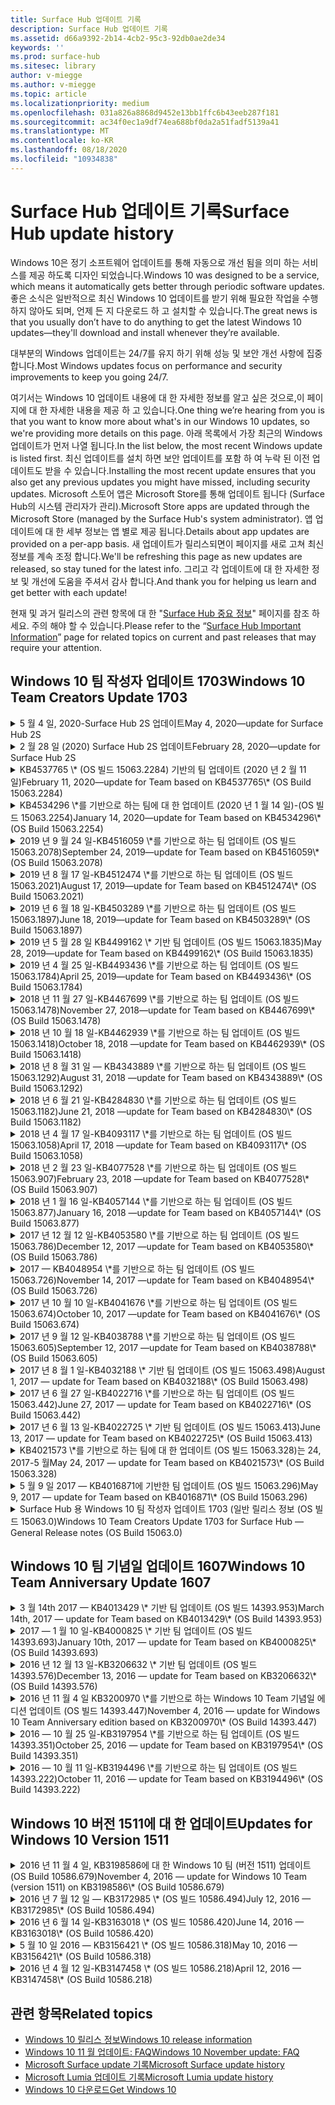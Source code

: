 ```yaml
---
title: Surface Hub 업데이트 기록
description: Surface Hub 업데이트 기록
ms.assetid: d66a9392-2b14-4cb2-95c3-92db0ae2de34
keywords: ''
ms.prod: surface-hub
ms.sitesec: library
author: v-miegge
ms.author: v-miegge
ms.topic: article
ms.localizationpriority: medium
ms.openlocfilehash: 031a826a8868d9452e13bb1ffc6b43eeb287f181
ms.sourcegitcommit: ac34f0ec1a9df74ea688bf0da2a51fadf5139a41
ms.translationtype: MT
ms.contentlocale: ko-KR
ms.lasthandoff: 08/18/2020
ms.locfileid: "10934838"
---
```

# <span data-ttu-id="96266-103">Surface Hub 업데이트 기록</span><span class="sxs-lookup"><span data-stu-id="96266-103">Surface Hub update history</span></span>

<span data-ttu-id="96266-104">Windows 10은 정기 소프트웨어 업데이트를 통해 자동으로 개선 됨을 의미 하는 서비스를 제공 하도록 디자인 되었습니다.</span><span class="sxs-lookup"><span data-stu-id="96266-104">Windows 10 was designed to be a service, which means it automatically gets better through periodic software updates.</span></span> <span data-ttu-id="96266-105">좋은 소식은 일반적으로 최신 Windows 10 업데이트를 받기 위해 필요한 작업을 수행 하지 않아도 되며, 언제 든 지 다운로드 하 고 설치할 수 있습니다.</span><span class="sxs-lookup"><span data-stu-id="96266-105">The great news is that you usually don’t have to do anything to get the latest Windows 10 updates—they'll download and install whenever they’re available.</span></span>

<span data-ttu-id="96266-106">대부분의 Windows 업데이트는 24/7를 유지 하기 위해 성능 및 보안 개선 사항에 집중 합니다.</span><span class="sxs-lookup"><span data-stu-id="96266-106">Most Windows updates focus on performance and security improvements to keep you going 24/7.</span></span>

<span data-ttu-id="96266-107">여기서는 Windows 10 업데이트 내용에 대 한 자세한 정보를 알고 싶은 것으로,이 페이지에 대 한 자세한 내용을 제공 하 고 있습니다.</span><span class="sxs-lookup"><span data-stu-id="96266-107">One thing we’re hearing from you is that you want to know more about what's in our Windows 10 updates, so we're providing more details on this page.</span></span> <span data-ttu-id="96266-108">아래 목록에서 가장 최근의 Windows 업데이트가 먼저 나열 됩니다.</span><span class="sxs-lookup"><span data-stu-id="96266-108">In the list below, the most recent Windows update is listed first.</span></span> <span data-ttu-id="96266-109">최신 업데이트를 설치 하면 보안 업데이트를 포함 하 여 누락 된 이전 업데이트도 받을 수 있습니다.</span><span class="sxs-lookup"><span data-stu-id="96266-109">Installing the most recent update ensures that you also get any previous updates you might have missed, including security updates.</span></span> <span data-ttu-id="96266-110">Microsoft 스토어 앱은 Microsoft Store를 통해 업데이트 됩니다 (Surface Hub의 시스템 관리자가 관리).</span><span class="sxs-lookup"><span data-stu-id="96266-110">Microsoft Store apps are updated through the Microsoft Store (managed by the Surface Hub's system administrator).</span></span> <span data-ttu-id="96266-111">앱 업데이트에 대 한 세부 정보는 앱 별로 제공 됩니다.</span><span class="sxs-lookup"><span data-stu-id="96266-111">Details about app updates are provided on a per-app basis.</span></span>
<span data-ttu-id="96266-112">새 업데이트가 릴리스되면이 페이지를 새로 고쳐 최신 정보를 계속 조정 합니다.</span><span class="sxs-lookup"><span data-stu-id="96266-112">We'll be refreshing this page as new updates are released, so stay tuned for the latest info.</span></span> <span data-ttu-id="96266-113">그리고 각 업데이트에 대 한 자세한 정보 및 개선에 도움을 주셔서 감사 합니다.</span><span class="sxs-lookup"><span data-stu-id="96266-113">And thank you for helping us learn and get better with each update!</span></span>

<span data-ttu-id="96266-114">현재 및 과거 릴리스의 관련 항목에 대 한 "[Surface Hub 중요 정보](https://support.microsoft.com/products/surface-devices/surface-hub)" 페이지를 참조 하세요. 주의 해야 할 수 있습니다.</span><span class="sxs-lookup"><span data-stu-id="96266-114">Please refer to the “[Surface Hub Important Information](https://support.microsoft.com/products/surface-devices/surface-hub)” page for related topics on current and past releases that may require your attention.</span></span>

## <span data-ttu-id="96266-115">Windows 10 팀 작성자 업데이트 1703</span><span class="sxs-lookup"><span data-stu-id="96266-115">Windows 10 Team Creators Update 1703</span></span>

<details>
<summary><span data-ttu-id="96266-116">5 월 4 일, 2020-Surface Hub 2S 업데이트</span><span class="sxs-lookup"><span data-stu-id="96266-116">May 4, 2020—update for Surface Hub 2S</span></span></summary>

<span data-ttu-id="96266-117">이 업데이트는 Surface Hub 2S에만 해당 되며 아래에 설명 된 드라이버와 펌웨어 업데이트를 제공 합니다.</span><span class="sxs-lookup"><span data-stu-id="96266-117">This update is specific to the Surface Hub 2S and provides the driver and firmware updates outlined below:</span></span>

* <span data-ttu-id="96266-118">Surface USB 오디오 드라이버-15.3.6.0</span><span class="sxs-lookup"><span data-stu-id="96266-118">Surface USB audio driver - 15.3.6.0</span></span>
  * <span data-ttu-id="96266-119">방향 오디오 성능을 향상 합니다.</span><span class="sxs-lookup"><span data-stu-id="96266-119">Improves directional audio performance.</span></span>
* <span data-ttu-id="96266-120">Intel (R) 디스플레이 오디오 드라이버-10.27.0.5</span><span class="sxs-lookup"><span data-stu-id="96266-120">Intel(R) display audio driver - 10.27.0.5</span></span>
  * <span data-ttu-id="96266-121">화면 공유 시나리오 개선</span><span class="sxs-lookup"><span data-stu-id="96266-121">Improves screen sharing scenarios.</span></span>
* <span data-ttu-id="96266-122">Intel (R) 그래픽 드라이버-26.20.100.7263</span><span class="sxs-lookup"><span data-stu-id="96266-122">Intel(R) graphics driver - 26.20.100.7263</span></span>
  * <span data-ttu-id="96266-123">시스템 안정성을 개선 합니다.</span><span class="sxs-lookup"><span data-stu-id="96266-123">Improves system stability.</span></span>
* <span data-ttu-id="96266-124">Surface System 드라이버-1.7.139.0</span><span class="sxs-lookup"><span data-stu-id="96266-124">Surface System driver - 1.7.139.0</span></span>
  * <span data-ttu-id="96266-125">시스템 안정성을 개선 합니다.</span><span class="sxs-lookup"><span data-stu-id="96266-125">Improves system stability.</span></span>
* <span data-ttu-id="96266-126">Surface SMC 펌웨어 업데이트-1.176.139.0</span><span class="sxs-lookup"><span data-stu-id="96266-126">Surface SMC Firmware update - 1.176.139.0</span></span>
  * <span data-ttu-id="96266-127">시스템 안정성을 개선 합니다.</span><span class="sxs-lookup"><span data-stu-id="96266-127">Improves system stability.</span></span>
</details>

<details>
<summary><span data-ttu-id="96266-128">2 월 28 일 (2020) Surface Hub 2S 업데이트</span><span class="sxs-lookup"><span data-stu-id="96266-128">February 28, 2020—update for Surface Hub 2S</span></span></summary>

<span data-ttu-id="96266-129">이 업데이트는 Surface Hub 2S에만 해당 되며 아래에 설명 된 드라이버와 펌웨어 업데이트를 제공 합니다.</span><span class="sxs-lookup"><span data-stu-id="96266-129">This update is specific to the Surface Hub 2S and provides the driver and firmware updates outlined below:</span></span>

* <span data-ttu-id="96266-130">Surface Integration 드라이버-13.46.139.0</span><span class="sxs-lookup"><span data-stu-id="96266-130">Surface Integration driver - 13.46.139.0</span></span> 
  * <span data-ttu-id="96266-131">디스플레이 밝기 시나리오를 개선 합니다.</span><span class="sxs-lookup"><span data-stu-id="96266-131">Improves display brightness scenarios.</span></span>
* <span data-ttu-id="96266-132">Intel (R) 관리 엔진 인터페이스 드라이버-1914.12.0.1256</span><span class="sxs-lookup"><span data-stu-id="96266-132">Intel(R) Management Engine Interface driver - 1914.12.0.1256</span></span>
  * <span data-ttu-id="96266-133">시스템 안정성을 개선 합니다.</span><span class="sxs-lookup"><span data-stu-id="96266-133">Improves system stability.</span></span>
* <span data-ttu-id="96266-134">Surface SMC 펌웨어 업데이트-1.161.139.0</span><span class="sxs-lookup"><span data-stu-id="96266-134">Surface SMC Firmware update - 1.161.139.0</span></span>
  * <span data-ttu-id="96266-135">펜 배터리 성능이 향상 됩니다.</span><span class="sxs-lookup"><span data-stu-id="96266-135">Improves pen battery performance.</span></span>
* <span data-ttu-id="96266-136">Surface UEFI 업데이트-694.2938.768.0</span><span class="sxs-lookup"><span data-stu-id="96266-136">Surface UEFI update - 694.2938.768.0</span></span>
  * <span data-ttu-id="96266-137">시스템 안정성을 개선 합니다.</span><span class="sxs-lookup"><span data-stu-id="96266-137">Improves system stability.</span></span>
</details>

<details>
<summary><span data-ttu-id="96266-138">KB4537765 \* (OS 빌드 15063.2284) 기반의 팀 업데이트 (2020 년 2 월 11 일)</span><span class="sxs-lookup"><span data-stu-id="96266-138">February 11, 2020—update for Team based on KB4537765\* (OS Build 15063.2284)</span></span></summary>

<span data-ttu-id="96266-139">Surface Hub에 대 한이 업데이트에는 품질 개선 사항 및 보안 수정 사항이 포함 되어 있습니다.</span><span class="sxs-lookup"><span data-stu-id="96266-139">This update to the Surface Hub includes quality improvements and security fixes.</span></span> <span data-ttu-id="96266-140">Surface Hub에 대 한 주요 업데이트, [Windows 10 업데이트 기록](https://support.microsoft.com/help/4018124/windows-10-update-history)에 미리 요약 되어 있지 않음:</span><span class="sxs-lookup"><span data-stu-id="96266-140">Key updates to Surface Hub, not already outlined in [Windows 10 Update History](https://support.microsoft.com/help/4018124/windows-10-update-history), include:</span></span>

* <span data-ttu-id="96266-141">비즈니스용 Skype 통화 중에 다른 참가자가 허브 2S를 잘 듣지 못하는 문제를 해결 합니다.</span><span class="sxs-lookup"><span data-stu-id="96266-141">Resolves an issue where the Hub 2S cannot be heard well by other participants during Skype for Business calls.</span></span>
* <span data-ttu-id="96266-142">Surface Hub에서 일부 아랍어, 히브리어 및 기타 RTL 언어 사용 시나리오의 안정성을 개선 합니다.</span><span class="sxs-lookup"><span data-stu-id="96266-142">Improves reliability for some Arabic, Hebrew, and other RTL language usage scenarios on Surface Hub.</span></span>

<span data-ttu-id="96266-143">디바이스 기능 및 서비스를 사용 하거나 사용 하지 않도록 설정 하려면 [Surface Hub 관리 가이드](https://docs.microsoft.com/surface-hub/) 를 참조 하세요.</span><span class="sxs-lookup"><span data-stu-id="96266-143">Please refer to the [Surface Hub Admin guide](https://docs.microsoft.com/surface-hub/) for enabling/disabling device features and services.</span></span><span data-ttu-id="96266-144">
\*[KB4537765](https://support.microsoft.com/help/4537765)</span><span class="sxs-lookup"><span data-stu-id="96266-144">
\*[KB4537765](https://support.microsoft.com/help/4537765)</span></span>
</details>

<details>
<summary><span data-ttu-id="96266-145">KB4534296 \*를 기반으로 하는 팀에 대 한 업데이트 (2020 년 1 월 14 일)-(OS 빌드 15063.2254)</span><span class="sxs-lookup"><span data-stu-id="96266-145">January 14, 2020—update for Team based on KB4534296\* (OS Build 15063.2254)</span></span></summary>

<span data-ttu-id="96266-146">Surface Hub에 대 한이 업데이트에는 품질 개선 사항 및 보안 수정 사항이 포함 되어 있습니다.</span><span class="sxs-lookup"><span data-stu-id="96266-146">This update to the Surface Hub includes quality improvements and security fixes.</span></span> <span data-ttu-id="96266-147">Surface Hub에 대 한 주요 업데이트, [Windows 10 업데이트 기록](https://support.microsoft.com/help/4018124/windows-10-update-history)에 미리 요약 되어 있지 않음:</span><span class="sxs-lookup"><span data-stu-id="96266-147">Key updates to Surface Hub, not already outlined in [Windows 10 Update History](https://support.microsoft.com/help/4018124/windows-10-update-history), include:</span></span>

* <span data-ttu-id="96266-148">Microsoft Surface Hub 2S의 로그 컬렉션과 관련 된 문제를 해결 합니다.</span><span class="sxs-lookup"><span data-stu-id="96266-148">Addresses an issue with log collection for Microsoft Surface Hub 2S.</span></span>

<span data-ttu-id="96266-149">디바이스 기능 및 서비스를 사용 하거나 사용 하지 않도록 설정 하려면 [Surface Hub 관리 가이드](https://docs.microsoft.com/surface-hub/) 를 참조 하세요.</span><span class="sxs-lookup"><span data-stu-id="96266-149">Please refer to the [Surface Hub Admin guide](https://docs.microsoft.com/surface-hub/) for enabling/disabling device features and services.</span></span><span data-ttu-id="96266-150">
\*[KB4534296](https://support.microsoft.com/help/4534296)</span><span class="sxs-lookup"><span data-stu-id="96266-150">
\*[KB4534296](https://support.microsoft.com/help/4534296)</span></span>
</details>

<details>
<summary><span data-ttu-id="96266-151">2019 년 9 월 24 일-KB4516059 \*를 기반으로 하는 팀 업데이트 (OS 빌드 15063.2078)</span><span class="sxs-lookup"><span data-stu-id="96266-151">September 24, 2019—update for Team based on KB4516059\*  (OS Build 15063.2078)</span></span></summary>

<span data-ttu-id="96266-152">Surface Hub에 대 한이 업데이트에는 품질 개선 사항 및 보안 수정 사항이 포함 되어 있습니다.</span><span class="sxs-lookup"><span data-stu-id="96266-152">This update to the Surface Hub includes quality improvements and security fixes.</span></span> <span data-ttu-id="96266-153">Surface Hub에 대 한 주요 업데이트, [Windows 10 업데이트 기록](https://support.microsoft.com/help/4018124/windows-10-update-history)에 미리 요약 되어 있지 않음:</span><span class="sxs-lookup"><span data-stu-id="96266-153">Key updates to Surface Hub, not already outlined in [Windows 10 Update History](https://support.microsoft.com/help/4018124/windows-10-update-history), include:</span></span>

 * <span data-ttu-id="96266-154">복구 옵션을 정확 하 게 반영 하도록 Surface Hub 2S 복구 설정 페이지로 업데이트 합니다.</span><span class="sxs-lookup"><span data-stu-id="96266-154">Update to Surface Hub 2S Recovery Settings page to accurately reflect recovery options.</span></span>
 * <span data-ttu-id="96266-155">디바이스 recognizability를 개선 하기 위해 Surface Hub 2S 시작 화면으로 업데이트 합니다.</span><span class="sxs-lookup"><span data-stu-id="96266-155">Update to Surface Hub 2S Welcome screen to improve device recognizability.</span></span>
 * <span data-ttu-id="96266-156">잘못 표시 된 Windows 팀 셸 배경과 관련 된 문제를 해결 했습니다.</span><span class="sxs-lookup"><span data-stu-id="96266-156">Addressed an issue with the Windows Team shell background displaying incorrectly.</span></span>
 * <span data-ttu-id="96266-157">MDM 정책을 사용 하 여 구성 된 경우 시작 메뉴 레이아웃 유지를 사용 하 여 문제를 해결 했습니다.</span><span class="sxs-lookup"><span data-stu-id="96266-157">Addressed an issue with Start Menu layout persistence when configured using MDM policy.</span></span>
 * <span data-ttu-id="96266-158">Microsoft Edge에서 일부 내부 웹 사이트를 검색할 때 발생 하는 문제를 해결 했습니다.</span><span class="sxs-lookup"><span data-stu-id="96266-158">Fixed an issue in Microsoft Edge that occurs when browsing some internal websites.</span></span>
 * <span data-ttu-id="96266-159">전체 화면 모드로 프레젠테이션할 때 발생 하는 비즈니스용 Skype의 문제를 해결 했습니다.</span><span class="sxs-lookup"><span data-stu-id="96266-159">Fixed an issue in Skype for Business that occurs when presenting in full-screen mode.</span></span>

<span data-ttu-id="96266-160">디바이스 기능 및 서비스를 사용 하거나 사용 하지 않도록 설정 하려면 [Surface Hub 관리 가이드](https://docs.microsoft.com/surface-hub/) 를 참조 하세요.</span><span class="sxs-lookup"><span data-stu-id="96266-160">Please refer to the [Surface Hub Admin guide](https://docs.microsoft.com/surface-hub/) for enabling/disabling device features and services.</span></span><span data-ttu-id="96266-161">
\*[KB4503289](https://support.microsoft.com/help/4503289)</span><span class="sxs-lookup"><span data-stu-id="96266-161">
\*[KB4503289](https://support.microsoft.com/help/4503289)</span></span>
</details>

<details>
<summary><span data-ttu-id="96266-162">2019 년 8 월 17 일-KB4512474 \*를 기반으로 하는 팀 업데이트 (OS 빌드 15063.2021)</span><span class="sxs-lookup"><span data-stu-id="96266-162">August 17, 2019—update for Team based on KB4512474\*  (OS Build 15063.2021)</span></span></summary>

<span data-ttu-id="96266-163">Surface Hub에 대 한이 업데이트에는 품질 개선 사항 및 보안 수정 사항이 포함 되어 있습니다.</span><span class="sxs-lookup"><span data-stu-id="96266-163">This update to the Surface Hub includes quality improvements and security fixes.</span></span> <span data-ttu-id="96266-164">Surface Hub에 대 한 주요 업데이트, [Windows 10 업데이트 기록](https://support.microsoft.com/help/4018124/windows-10-update-history)에 미리 요약 되어 있지 않음:</span><span class="sxs-lookup"><span data-stu-id="96266-164">Key updates to Surface Hub, not already outlined in [Windows 10 Update History](https://support.microsoft.com/help/4018124/windows-10-update-history), include:</span></span>

 * <span data-ttu-id="96266-165">Hub 2S의 비디오가 기본적으로 "중복" 모드 인지 확인 합니다.</span><span class="sxs-lookup"><span data-stu-id="96266-165">Ensures that Video Out on Hub 2S defaults to "Duplicate" mode.</span></span>
 * <span data-ttu-id="96266-166">Surface Hub에서 일부 아랍 언어 사용 시나리오의 안정성을 개선 합니다.</span><span class="sxs-lookup"><span data-stu-id="96266-166">Improves reliability for some Arabic language usage scenarios on Surface Hub.</span></span>

<span data-ttu-id="96266-167">디바이스 기능 및 서비스를 사용 하거나 사용 하지 않도록 설정 하려면 [Surface Hub 관리 가이드](https://docs.microsoft.com/surface-hub/) 를 참조 하세요.</span><span class="sxs-lookup"><span data-stu-id="96266-167">Please refer to the [Surface Hub Admin guide](https://docs.microsoft.com/surface-hub/) for enabling/disabling device features and services.</span></span><span data-ttu-id="96266-168">
\*[KB4503289](https://support.microsoft.com/help/4503289)</span><span class="sxs-lookup"><span data-stu-id="96266-168">
\*[KB4503289](https://support.microsoft.com/help/4503289)</span></span>
 </details>

<details>
<summary><span data-ttu-id="96266-169">2019 년 6 월 18 일-KB4503289 \*를 기반으로 하는 팀 업데이트 (OS 빌드 15063.1897)</span><span class="sxs-lookup"><span data-stu-id="96266-169">June 18, 2019—update for Team based on KB4503289\*  (OS Build 15063.1897)</span></span></summary>

<span data-ttu-id="96266-170">Surface Hub에 대 한이 업데이트에는 품질 개선 사항 및 보안 수정 사항이 포함 되어 있습니다.</span><span class="sxs-lookup"><span data-stu-id="96266-170">This update to the Surface Hub includes quality improvements and security fixes.</span></span> <span data-ttu-id="96266-171">Surface Hub에 대 한 주요 업데이트, [Windows 10 업데이트 기록](https://support.microsoft.com/help/4018124/windows-10-update-history)에 미리 요약 되어 있지 않음:</span><span class="sxs-lookup"><span data-stu-id="96266-171">Key updates to Surface Hub, not already outlined in [Windows 10 Update History](https://support.microsoft.com/help/4018124/windows-10-update-history), include:</span></span>

* <span data-ttu-id="96266-172">사용자가 Azure Active Directory 계정을 사용 하 여 Microsoft Surface Hub 장치에 로그인 하지 못하도록 하는 문제를 해결 합니다.</span><span class="sxs-lookup"><span data-stu-id="96266-172">Addresses an issue preventing a user from signing in to a Microsoft Surface Hub device with an Azure Active Directory account.</span></span> <span data-ttu-id="96266-173">이 문제는 이전 세션이 성공적으로 종료 되지 않았기 때문에 발생 합니다.</span><span class="sxs-lookup"><span data-stu-id="96266-173">This issue occurs because a previous session did not end successfully.</span></span>
* <span data-ttu-id="96266-174">디바이스 계정 설정 시나리오에서 id 공급자 및 Exchange에 대 한 TLS 1.2 연결에 대 한 지원을 추가 합니다.</span><span class="sxs-lookup"><span data-stu-id="96266-174">Adds support for TLS 1.2 connections to identity providers and Exchange in device account setup scenarios.</span></span>
* <span data-ttu-id="96266-175">허브 2S에서 하드웨어 진단 앱의 안정성을 개선 하기 위한 수정 사항입니다.</span><span class="sxs-lookup"><span data-stu-id="96266-175">Fixes to improve reliability of Hardware Diagnostic App on Hub 2S.</span></span> 
* <span data-ttu-id="96266-176">허브 2S의 첫 번째 실행 설정 환경의 일관성을 개선 하는 Fix.</span><span class="sxs-lookup"><span data-stu-id="96266-176">Fix to improve consistency of first-run setup experience on Hub 2S.</span></span> 

<span data-ttu-id="96266-177">디바이스 기능 및 서비스를 사용 하거나 사용 하지 않도록 설정 하려면 [Surface Hub 관리 가이드](https://docs.microsoft.com/surface-hub/) 를 참조 하세요.</span><span class="sxs-lookup"><span data-stu-id="96266-177">Please refer to the [Surface Hub Admin guide](https://docs.microsoft.com/surface-hub/) for enabling/disabling device features and services.</span></span><span data-ttu-id="96266-178">
\*[KB4503289](https://support.microsoft.com/help/4503289)</span><span class="sxs-lookup"><span data-stu-id="96266-178">
\*[KB4503289](https://support.microsoft.com/help/4503289)</span></span>
</details>

<details>
<summary><span data-ttu-id="96266-179">2019 년 5 월 28 일 KB4499162 \* 기반 팀 업데이트 (OS 빌드 15063.1835)</span><span class="sxs-lookup"><span data-stu-id="96266-179">May 28, 2019—update for Team based on KB4499162\*  (OS Build 15063.1835)</span></span></summary>

<span data-ttu-id="96266-180">Surface Hub에 대 한이 업데이트에는 품질 개선 사항 및 보안 수정 사항이 포함 되어 있습니다.</span><span class="sxs-lookup"><span data-stu-id="96266-180">This update to the Surface Hub includes quality improvements and security fixes.</span></span> <span data-ttu-id="96266-181">Surface Hub에 대 한 주요 업데이트, [Windows 10 업데이트 기록](https://support.microsoft.com/help/4018124/windows-10-update-history)에 미리 요약 되어 있지 않음:</span><span class="sxs-lookup"><span data-stu-id="96266-181">Key updates to Surface Hub, not already outlined in [Windows 10 Update History](https://support.microsoft.com/help/4018124/windows-10-update-history), include:</span></span>

* <span data-ttu-id="96266-182">Surface Hub 사용자에 게 "디바이스 계정 자격 증명 사용" 기능을 사용 하도록 설정한 후 프록시 자격 증명을 입력 하 라는 메시지가 표시 되지 않도록 합니다.</span><span class="sxs-lookup"><span data-stu-id="96266-182">Ensures that Surface Hub users aren't prompted to enter proxy credentials after the "Use device account credentials" feature has been enabled.</span></span>
* <span data-ttu-id="96266-183">오디오/비디오가 올바른 프록시를 사용 하 고 있지 않기 때문에 Skype 연결이 주기적으로 실패 하는 문제를 해결 합니다.</span><span class="sxs-lookup"><span data-stu-id="96266-183">Resolves an issue where Skype connections fail periodically because audio/video isn't using the correct proxy.</span></span>
* <span data-ttu-id="96266-184">비즈니스용 Skype에서 TLS 1.2에 대 한 지원을 추가 합니다.</span><span class="sxs-lookup"><span data-stu-id="96266-184">Adds support for TLS 1.2 in Skype for Business.</span></span>
* <span data-ttu-id="96266-185">Skype 서버에 TLS 1.0 또는 TLS 1.1을 사용할 수 없는 경우 Skype 클라이언트의 SIP 연결 실패를 해결 합니다.</span><span class="sxs-lookup"><span data-stu-id="96266-185">Resolves a SIP connection failure in the Skype client when the Skype server has TLS 1.0 or TLS 1.1 disabled.</span></span>

<span data-ttu-id="96266-186">디바이스 기능 및 서비스를 사용 하거나 사용 하지 않도록 설정 하려면 [Surface Hub 관리 가이드](https://docs.microsoft.com/surface-hub/) 를 참조 하세요.</span><span class="sxs-lookup"><span data-stu-id="96266-186">Please refer to the [Surface Hub Admin guide](https://docs.microsoft.com/surface-hub/) for enabling/disabling device features and services.</span></span><span data-ttu-id="96266-187">
\*[KB4499162](https://support.microsoft.com/help/4499162)</span><span class="sxs-lookup"><span data-stu-id="96266-187">
\*[KB4499162](https://support.microsoft.com/help/4499162)</span></span>
</details>

<details>
<summary><span data-ttu-id="96266-188">2019 년 4 월 25 일-KB4493436 \*를 기반으로 하는 팀 업데이트 (OS 빌드 15063.1784)</span><span class="sxs-lookup"><span data-stu-id="96266-188">April 25, 2019—update for Team based on KB4493436\*  (OS Build 15063.1784)</span></span></summary>

<span data-ttu-id="96266-189">Surface Hub에 대 한이 업데이트에는 품질 개선 사항 및 보안 수정 사항이 포함 되어 있습니다.</span><span class="sxs-lookup"><span data-stu-id="96266-189">This update to the Surface Hub includes quality improvements and security fixes.</span></span> <span data-ttu-id="96266-190">Surface Hub에 대 한 주요 업데이트, [Windows 10 업데이트 기록](https://support.microsoft.com/help/4018124/windows-10-update-history)에 미리 요약 되어 있지 않음:</span><span class="sxs-lookup"><span data-stu-id="96266-190">Key updates to Surface Hub, not already outlined in [Windows 10 Update History](https://support.microsoft.com/help/4018124/windows-10-update-history), include:</span></span>

* <span data-ttu-id="96266-191">Surface Hub에 연결 된 일부 USB 장치에서 비디오 및 오디오 동기화 문제를 해결 합니다.</span><span class="sxs-lookup"><span data-stu-id="96266-191">Resolves video and audio sync issue with some USB devices that are connected to the Surface Hub.</span></span>

<span data-ttu-id="96266-192">디바이스 기능 및 서비스를 사용 하거나 사용 하지 않도록 설정 하려면 [Surface Hub 관리 가이드](https://docs.microsoft.com/surface-hub/) 를 참조 하세요.</span><span class="sxs-lookup"><span data-stu-id="96266-192">Please refer to the [Surface Hub Admin guide](https://docs.microsoft.com/surface-hub/) for enabling/disabling device features and services.</span></span><span data-ttu-id="96266-193">
\*[KB4493436](https://support.microsoft.com/help/4493436)</span><span class="sxs-lookup"><span data-stu-id="96266-193">
\*[KB4493436](https://support.microsoft.com/help/4493436)</span></span>
</details>

<details>
<summary><span data-ttu-id="96266-194">2018 년 11 월 27 일-KB4467699 \*를 기반으로 하는 팀 업데이트 (OS 빌드 15063.1478)</span><span class="sxs-lookup"><span data-stu-id="96266-194">November 27, 2018—update for Team based on KB4467699\*  (OS Build 15063.1478)</span></span></summary>

<span data-ttu-id="96266-195">Surface Hub에 대 한이 업데이트에는 품질 개선 사항 및 보안 수정 사항이 포함 되어 있습니다.</span><span class="sxs-lookup"><span data-stu-id="96266-195">This update to the Surface Hub includes quality improvements and security fixes.</span></span> <span data-ttu-id="96266-196">Surface Hub에 대 한 주요 업데이트, [Windows 10 업데이트 기록](https://support.microsoft.com/help/4018124/windows-10-update-history)에 미리 요약 되어 있지 않음:</span><span class="sxs-lookup"><span data-stu-id="96266-196">Key updates to Surface Hub, not already outlined in [Windows 10 Update History](https://support.microsoft.com/help/4018124/windows-10-update-history), include:</span></span>

* <span data-ttu-id="96266-197">일부 사용자가 "내 모임 및 파일"에 로그인 할 수 없게 하는 문제를 해결 합니다.</span><span class="sxs-lookup"><span data-stu-id="96266-197">Addresses an issue that prevents some users from Signing-In to “My Meetings and Files.”</span></span>

<span data-ttu-id="96266-198">디바이스 기능 및 서비스를 사용 하거나 사용 하지 않도록 설정 하려면 [Surface Hub 관리 가이드](https://docs.microsoft.com/surface-hub/) 를 참조 하세요.</span><span class="sxs-lookup"><span data-stu-id="96266-198">Please refer to the [Surface Hub Admin guide](https://docs.microsoft.com/surface-hub/) for enabling/disabling device features and services.</span></span><span data-ttu-id="96266-199">
\*[KBKB4467699](https://support.microsoft.com/help/KB4467699)</span><span class="sxs-lookup"><span data-stu-id="96266-199">
\*[KBKB4467699](https://support.microsoft.com/help/KB4467699)</span></span>
</details>

<details>
<summary><span data-ttu-id="96266-200">2018 년 10 월 18 일-KB4462939 \*를 기반으로 하는 팀 업데이트 (OS 빌드 15063.1418)</span><span class="sxs-lookup"><span data-stu-id="96266-200">October 18, 2018 —update for Team based on KB4462939\*  (OS Build 15063.1418)</span></span></summary>

<span data-ttu-id="96266-201">Surface Hub에 대 한이 업데이트에는 품질 개선 사항 및 보안 수정 사항이 포함 되어 있습니다.</span><span class="sxs-lookup"><span data-stu-id="96266-201">This update to the Surface Hub includes quality improvements and security fixes.</span></span> <span data-ttu-id="96266-202">Surface Hub에 대 한 주요 업데이트, [Windows 10 업데이트 기록](https://support.microsoft.com/help/4018124/windows-10-update-history)에 미리 요약 되어 있지 않음:</span><span class="sxs-lookup"><span data-stu-id="96266-202">Key updates to Surface Hub, not already outlined in [Windows 10 Update History](https://support.microsoft.com/help/4018124/windows-10-update-history), include:</span></span>

* <span data-ttu-id="96266-203">비즈니스용 Skype 수정 사항:</span><span class="sxs-lookup"><span data-stu-id="96266-203">Skype for Business fixes:</span></span> 
  * <span data-ttu-id="96266-204">절전 모드에서 다시 시작할 때 비즈니스용 Skype 연결 문제를 해결 합니다.</span><span class="sxs-lookup"><span data-stu-id="96266-204">Resolves Skype for Business connection issue when resuming from sleep</span></span>
  * <span data-ttu-id="96266-205">디바이스가 인터넷에 연결 된 경우 비즈니스용 Skype 네트워크 연결 문제를 해결 합니다.</span><span class="sxs-lookup"><span data-stu-id="96266-205">Resolves Skype for Business network connection issue, when device is connected to Internet</span></span>
  * <span data-ttu-id="96266-206">디렉터리에서 사용자를 검색할 때 비즈니스용 Skype 충돌 해결</span><span class="sxs-lookup"><span data-stu-id="96266-206">Resolves Skype for Business crash when searching for users from directory</span></span>
* <span data-ttu-id="96266-207">허브가 실수로 엔터프라이즈 프록시 환경에서 "인터넷 연결 없음"을 보고 하는 문제를 해결 합니다.</span><span class="sxs-lookup"><span data-stu-id="96266-207">Resolves issue where the Hub mistakenly reports “No Internet connection” in enterprise proxy environments.</span></span>
* <span data-ttu-id="96266-208">고객이 새 화이트 보드 환경에 op 할 수 있도록 하는 기능을 구현 했습니다.</span><span class="sxs-lookup"><span data-stu-id="96266-208">Implemented a feature allowing customers to op-in to a new Whiteboard experience.</span></span>

<span data-ttu-id="96266-209">디바이스 기능 및 서비스를 사용 하거나 사용 하지 않도록 설정 하려면 [Surface Hub 관리 가이드](https://docs.microsoft.com/surface-hub/) 를 참조 하세요.</span><span class="sxs-lookup"><span data-stu-id="96266-209">Please refer to the [Surface Hub Admin guide](https://docs.microsoft.com/surface-hub/) for enabling/disabling device features and services.</span></span><span data-ttu-id="96266-210">
\*[KB4462939](https://support.microsoft.com/help/4462939)</span><span class="sxs-lookup"><span data-stu-id="96266-210">
\*[KB4462939](https://support.microsoft.com/help/4462939)</span></span>
</details>

<details>
<summary><span data-ttu-id="96266-211">2018 년 8 월 31 일 — KB4343889 \*를 기반으로 하는 팀 업데이트 (OS 빌드 15063.1292)</span><span class="sxs-lookup"><span data-stu-id="96266-211">August 31, 2018 —update for Team based on KB4343889\* (OS Build 15063.1292)</span></span></summary>

<span data-ttu-id="96266-212">Surface Hub에 대 한이 업데이트에는 품질 개선 사항 및 보안 수정 사항이 포함 되어 있습니다.</span><span class="sxs-lookup"><span data-stu-id="96266-212">This update to the Surface Hub includes quality improvements and security fixes.</span></span> <span data-ttu-id="96266-213">Surface Hub에 대 한 주요 업데이트, [Windows 10 업데이트 기록](https://support.microsoft.com/help/4018124/windows-10-update-history)에 미리 요약 되어 있지 않음:</span><span class="sxs-lookup"><span data-stu-id="96266-213">Key updates to Surface Hub, not already outlined in [Windows 10 Update History](https://support.microsoft.com/help/4018124/windows-10-update-history), include:</span></span>

* <span data-ttu-id="96266-214">Microsoft 팀에 대 한 지원 추가</span><span class="sxs-lookup"><span data-stu-id="96266-214">Adds support for Microsoft Teams</span></span>
* <span data-ttu-id="96266-215">Intune 등록으로 작업 관리 문제 해결</span><span class="sxs-lookup"><span data-stu-id="96266-215">Resolves task management issue with Intune registration</span></span>
* <span data-ttu-id="96266-216">관리자가 허브에 대 한 인스턴트 메시지 및 전자 메일 서비스를 사용 하지 않도록 설정할 수 있습니다.</span><span class="sxs-lookup"><span data-stu-id="96266-216">Enables Administrators to disable Instant Messaging and Email services for the Hub</span></span>
* <span data-ttu-id="96266-217">Surface Hub 비즈니스용 Skype 앱에 대 한 추가 버그 수정 및 안정성 개선 사항</span><span class="sxs-lookup"><span data-stu-id="96266-217">Additional bug fixes and reliability improvements for the Surface Hub Skype for Business App</span></span>

<span data-ttu-id="96266-218">디바이스 기능 및 서비스를 사용 하거나 사용 하지 않도록 설정 하려면 [Surface Hub 관리 가이드](https://docs.microsoft.com/surface-hub/) 를 참조 하세요.</span><span class="sxs-lookup"><span data-stu-id="96266-218">Please refer to the [Surface Hub Admin guide](https://docs.microsoft.com/surface-hub/) for enabling/disabling device features and services.</span></span><span data-ttu-id="96266-219">
\*[KB4343889](https://support.microsoft.com/help/4343889)</span><span class="sxs-lookup"><span data-stu-id="96266-219">
\*[KB4343889](https://support.microsoft.com/help/4343889)</span></span>
</details>

<details>
<summary><span data-ttu-id="96266-220">2018 년 6 월 21 일-KB4284830 \*를 기반으로 하는 팀 업데이트 (OS 빌드 15063.1182)</span><span class="sxs-lookup"><span data-stu-id="96266-220">June 21, 2018 —update for Team based on KB4284830\* (OS Build 15063.1182)</span></span></summary>

<span data-ttu-id="96266-221">Surface Hub에 대 한이 업데이트에는 품질 개선 사항 및 보안 수정 사항이 포함 되어 있습니다.</span><span class="sxs-lookup"><span data-stu-id="96266-221">This update to the Surface Hub includes quality improvements and security fixes.</span></span> <span data-ttu-id="96266-222">Surface Hub에 대 한 주요 업데이트, [Windows 10 업데이트 기록](https://support.microsoft.com/help/4018124/windows-10-update-history)에 미리 요약 되어 있지 않음:</span><span class="sxs-lookup"><span data-stu-id="96266-222">Key updates to Surface Hub, not already outlined in [Windows 10 Update History](https://support.microsoft.com/help/4018124/windows-10-update-history), include:</span></span>

* <span data-ttu-id="96266-223">EMEA의 GDPR 요구 사항 지원에 대 한 원격 분석 변경</span><span class="sxs-lookup"><span data-stu-id="96266-223">Telemetry change in support of GDPR requirements in EMEA</span></span>

<span data-ttu-id="96266-224">디바이스 기능 및 서비스를 사용 하거나 사용 하지 않도록 설정 하려면 [Surface Hub 관리 가이드](https://docs.microsoft.com/surface-hub/) 를 참조 하세요.</span><span class="sxs-lookup"><span data-stu-id="96266-224">Please refer to the [Surface Hub Admin guide](https://docs.microsoft.com/surface-hub/) for enabling/disabling device features and services.</span></span><span data-ttu-id="96266-225">
\*[KB4284830](https://support.microsoft.com/help/KB4284830)</span><span class="sxs-lookup"><span data-stu-id="96266-225">
\*[KB4284830](https://support.microsoft.com/help/KB4284830)</span></span>
</details>

<details>
<summary><span data-ttu-id="96266-226">2018 년 4 월 17 일-KB4093117 \*를 기반으로 하는 팀 업데이트 (OS 빌드 15063.1058)</span><span class="sxs-lookup"><span data-stu-id="96266-226">April 17, 2018 —update for Team based on KB4093117\* (OS Build 15063.1058)</span></span></summary>

<span data-ttu-id="96266-227">Surface Hub에 대 한이 업데이트에는 품질 개선 사항 및 보안 수정 사항이 포함 되어 있습니다.</span><span class="sxs-lookup"><span data-stu-id="96266-227">This update to the Surface Hub includes quality improvements and security fixes.</span></span> <span data-ttu-id="96266-228">Surface Hub에 대 한 주요 업데이트, [Windows 10 업데이트 기록](https://support.microsoft.com/help/4018124/windows-10-update-history)에 미리 요약 되어 있지 않음:</span><span class="sxs-lookup"><span data-stu-id="96266-228">Key updates to Surface Hub, not already outlined in [Windows 10 Update History](https://support.microsoft.com/help/4018124/windows-10-update-history), include:</span></span>

* <span data-ttu-id="96266-229">유선 프로젝션 문제를 해결 합니다.</span><span class="sxs-lookup"><span data-stu-id="96266-229">Resolves a wired projection issue</span></span>
* <span data-ttu-id="96266-230">특정 MDM (모바일 장치 관리) 정책에 대 한 대량 업데이트를 사용 하도록 설정</span><span class="sxs-lookup"><span data-stu-id="96266-230">Enables bulk update for certain MDM (Mobile Device Management) policies</span></span>
* <span data-ttu-id="96266-231">국제 통화로 전화 걸기 문제 해결</span><span class="sxs-lookup"><span data-stu-id="96266-231">Resolves phone dialer issue with international calls</span></span>
* <span data-ttu-id="96266-232">2 Surface Hub가 같은 모임에 참가 하는 경우의 이미지 해상도 문제 해결</span><span class="sxs-lookup"><span data-stu-id="96266-232">Addresses image resolution issue when 2 Surface Hubs join the same meeting</span></span>
* <span data-ttu-id="96266-233">OMS (Operations Management Suite) 인증서 처리 오류를 해결 합니다.</span><span class="sxs-lookup"><span data-stu-id="96266-233">Resolves OMS (Operations Management Suite) certificate handling error</span></span>
* <span data-ttu-id="96266-234">세션이 끝날 때 보안 문제를 해결 합니다.</span><span class="sxs-lookup"><span data-stu-id="96266-234">Addresses a security issue when cleaning up at the end of a session</span></span>
* <span data-ttu-id="96266-235">Surface Hub가 채널 149 ~ 165에 지정 된 경우 Miracast 문제를 해결 합니다.</span><span class="sxs-lookup"><span data-stu-id="96266-235">Addresses Miracast issue, when Surface Hub is specified to channels 149 through 165</span></span>
  * <span data-ttu-id="96266-236">채널 149 ~ 165은 지역 정부의 규정으로 인해 유럽, 일본 또는 이스라엘에서 계속 사용할 수 없습니다.</span><span class="sxs-lookup"><span data-stu-id="96266-236">Channels 149 through 165 will continue to be unusable in Europe, Japan or Israel due to regional governmental regulations</span></span>

<span data-ttu-id="96266-237">디바이스 기능 및 서비스를 사용 하거나 사용 하지 않도록 설정 하려면 [Surface Hub 관리 가이드](https://docs.microsoft.com/surface-hub/) 를 참조 하세요.</span><span class="sxs-lookup"><span data-stu-id="96266-237">Please refer to the [Surface Hub Admin guide](https://docs.microsoft.com/surface-hub/) for enabling/disabling device features and services.</span></span><span data-ttu-id="96266-238">
\*[KB4093117](https://support.microsoft.com/help/4093117)</span><span class="sxs-lookup"><span data-stu-id="96266-238">
\*[KB4093117](https://support.microsoft.com/help/4093117)</span></span>
</details>

<details>
<summary><span data-ttu-id="96266-239">2018 년 2 월 23 일-KB4077528 \*를 기반으로 하는 팀 업데이트 (OS 빌드 15063.907)</span><span class="sxs-lookup"><span data-stu-id="96266-239">February 23, 2018 —update for Team based on KB4077528\* (OS Build 15063.907)</span></span></summary>

<span data-ttu-id="96266-240">Surface Hub에 대 한이 업데이트에는 품질 개선 사항 및 보안 수정 사항이 포함 되어 있습니다.</span><span class="sxs-lookup"><span data-stu-id="96266-240">This update to the Surface Hub includes quality improvements and security fixes.</span></span> <span data-ttu-id="96266-241">Surface Hub에 대 한 주요 업데이트, [Windows 10 업데이트 기록](https://support.microsoft.com/help/4018124/windows-10-update-history)에 미리 요약 되어 있지 않음:</span><span class="sxs-lookup"><span data-stu-id="96266-241">Key updates to Surface Hub, not already outlined in [Windows 10 Update History](https://support.microsoft.com/help/4018124/windows-10-update-history), include:</span></span>

* <span data-ttu-id="96266-242">MDM 설정이 올바르게 적용 되지 않은 문제 해결 됨</span><span class="sxs-lookup"><span data-stu-id="96266-242">Resolved an issue where MDM settings were not being correctly applied</span></span>
* <span data-ttu-id="96266-243">정리 프로세스 개선</span><span class="sxs-lookup"><span data-stu-id="96266-243">Improved Cleanup process</span></span>

<span data-ttu-id="96266-244">디바이스 기능 및 서비스를 사용 하거나 사용 하지 않도록 설정 하려면 [Surface Hub 관리 가이드](https://docs.microsoft.com/surface-hub/) 를 참조 하세요.</span><span class="sxs-lookup"><span data-stu-id="96266-244">Please refer to the [Surface Hub Admin guide](https://docs.microsoft.com/surface-hub/) for enabling/disabling device features and services.</span></span><span data-ttu-id="96266-245">
\*[KB4077528](https://support.microsoft.com/help/4077528)</span><span class="sxs-lookup"><span data-stu-id="96266-245">
\*[KB4077528](https://support.microsoft.com/help/4077528)</span></span>
</details>

<details>
<summary><span data-ttu-id="96266-246">2018 년 1 월 16 일-KB4057144 \*를 기반으로 하는 팀 업데이트 (OS 빌드 15063.877)</span><span class="sxs-lookup"><span data-stu-id="96266-246">January 16, 2018 —update for Team based on KB4057144\* (OS Build 15063.877)</span></span></summary>

<span data-ttu-id="96266-247">Surface Hub에 대 한이 업데이트에는 품질 개선 사항 및 보안 수정 사항이 포함 되어 있습니다.</span><span class="sxs-lookup"><span data-stu-id="96266-247">This update to the Surface Hub includes quality improvements and security fixes.</span></span> <span data-ttu-id="96266-248">Surface Hub에 대 한 주요 업데이트, [Windows 10 업데이트 기록](https://support.microsoft.com/help/4018124/windows-10-update-history)에 미리 요약 되어 있지 않음:</span><span class="sxs-lookup"><span data-stu-id="96266-248">Key updates to Surface Hub, not already outlined in [Windows 10 Update History](https://support.microsoft.com/help/4018124/windows-10-update-history), include:</span></span>

* <span data-ttu-id="96266-249">MDM을 통해 시작 메뉴 타일 레이아웃을 관리 하는 기능을 추가 합니다.</span><span class="sxs-lookup"><span data-stu-id="96266-249">Adds ability to manage Start Menu tile layout via MDM</span></span>
* <span data-ttu-id="96266-250">암호 순환 구성에 대 한 MDM 버그 수정</span><span class="sxs-lookup"><span data-stu-id="96266-250">MDM bug fix on password rotation configuration</span></span>

<span data-ttu-id="96266-251">디바이스 기능 및 서비스를 사용 하거나 사용 하지 않도록 설정 하려면 [Surface Hub 관리 가이드](https://docs.microsoft.com/surface-hub/) 를 참조 하세요.</span><span class="sxs-lookup"><span data-stu-id="96266-251">Please refer to the [Surface Hub Admin guide](https://docs.microsoft.com/surface-hub/) for enabling/disabling device features and services.</span></span><span data-ttu-id="96266-252">
\*[KB4057144](https://support.microsoft.com/help/4057144)</span><span class="sxs-lookup"><span data-stu-id="96266-252">
\*[KB4057144](https://support.microsoft.com/help/4057144)</span></span>
</details>

<details>
<summary><span data-ttu-id="96266-253">2017 년 12 월 12 일-KB4053580 \*를 기반으로 하는 팀 업데이트 (OS 빌드 15063.786)</span><span class="sxs-lookup"><span data-stu-id="96266-253">December 12, 2017 —update for Team based on KB4053580\* (OS Build 15063.786)</span></span></summary>

<span data-ttu-id="96266-254">Surface Hub에 대 한이 업데이트에는 품질 개선 사항 및 보안 수정 사항이 포함 되어 있습니다.</span><span class="sxs-lookup"><span data-stu-id="96266-254">This update to the Surface Hub includes quality improvements and security fixes.</span></span> <span data-ttu-id="96266-255">Surface Hub에 대 한 주요 업데이트, [Windows 10 업데이트 기록](https://support.microsoft.com/help/4018124/windows-10-update-history)에 미리 요약 되어 있지 않음:</span><span class="sxs-lookup"><span data-stu-id="96266-255">Key updates to Surface Hub, not already outlined in [Windows 10 Update History](https://support.microsoft.com/help/4018124/windows-10-update-history), include:</span></span>

* <span data-ttu-id="96266-256">비즈니스용 Skype 통화 중에 카메라 영상 깜박임 (분열 또는 깜박임)을 해결 합니다.</span><span class="sxs-lookup"><span data-stu-id="96266-256">Resolves camera video flashes (tearing or flickers) during Skype for Business calls</span></span>
* <span data-ttu-id="96266-257">알림 센터 SSD ID 문제 해결</span><span class="sxs-lookup"><span data-stu-id="96266-257">Resolves Notification Center SSD ID issue</span></span>

<span data-ttu-id="96266-258">디바이스 기능 및 서비스를 사용 하거나 사용 하지 않도록 설정 하려면 [Surface Hub 관리 가이드](https://docs.microsoft.com/surface-hub/) 를 참조 하세요.</span><span class="sxs-lookup"><span data-stu-id="96266-258">Please refer to the [Surface Hub Admin guide](https://docs.microsoft.com/surface-hub/) for enabling/disabling device features and services.</span></span><span data-ttu-id="96266-259">
\*[KB4053580](https://support.microsoft.com/help/4053580)</span><span class="sxs-lookup"><span data-stu-id="96266-259">
\*[KB4053580](https://support.microsoft.com/help/4053580)</span></span>
</details>

<details>
<summary><span data-ttu-id="96266-260">2017 — KB4048954 \*를 기반으로 하는 팀 업데이트 (OS 빌드 15063.726)</span><span class="sxs-lookup"><span data-stu-id="96266-260">November 14, 2017 —update for Team based on KB4048954\* (OS Build 15063.726)</span></span></summary>

<span data-ttu-id="96266-261">Surface Hub에 대 한이 업데이트에는 품질 개선 사항 및 보안 수정 사항이 포함 되어 있습니다.</span><span class="sxs-lookup"><span data-stu-id="96266-261">This update to the Surface Hub includes quality improvements and security fixes.</span></span> <span data-ttu-id="96266-262">Surface Hub에 대 한 주요 업데이트, [Windows 10 업데이트 기록](https://support.microsoft.com/help/4018124/windows-10-update-history)에 미리 요약 되어 있지 않음:</span><span class="sxs-lookup"><span data-stu-id="96266-262">Key updates to Surface Hub, not already outlined in [Windows 10 Update History](https://support.microsoft.com/help/4018124/windows-10-update-history), include:</span></span>

* <span data-ttu-id="96266-263">고객이 MDM 정책을 사용 하 여 802.1 x 유선 네트워크 인증을 사용 하도록 허용 하는 기능 업데이트입니다.</span><span class="sxs-lookup"><span data-stu-id="96266-263">Feature update that allows customers to enable 802.1x wired network authentication using MDM policy.</span></span>
* <span data-ttu-id="96266-264">파일을 열 때 사용자가 선택 하는 응용 프로그램을 동적으로 선택할 수 있는 기능 업데이트입니다.</span><span class="sxs-lookup"><span data-stu-id="96266-264">A feature update that enables users to dynamically select an application of their choice when opening a file.</span></span>
* <span data-ttu-id="96266-265">사용자 계정 및 장치 간의 모든 연결이 완전히 제거 되었는지 확인 하는 해결 방법입니다.</span><span class="sxs-lookup"><span data-stu-id="96266-265">Fix that ensures that End Session cleanup fully removes all connections between the user’s account and the device.</span></span>
* <span data-ttu-id="96266-266">정리 시간 및 Miracast 연결 시간을 개선 하는 성능 수정입니다.</span><span class="sxs-lookup"><span data-stu-id="96266-266">Performance fix that improves cleanup time as well as Miracast connection time.</span></span>
* <span data-ttu-id="96266-267">Ad-hock 회의 중에 간단한 인증 활용을 도입 합니다.</span><span class="sxs-lookup"><span data-stu-id="96266-267">Introduces Easy Authentication utilization during ad-hock meetings.</span></span>
* <span data-ttu-id="96266-268">장치에서 구성 된 동일한 프록시를 사용 하도록 서비스 구성 요소를 확인 하는 수정 프로그램입니다.</span><span class="sxs-lookup"><span data-stu-id="96266-268">Fix that ensures service components to use the same proxy that is configured across the device.</span></span>
* <span data-ttu-id="96266-269">장치에서 전송 되는 원격 분석을 줄이고 더욱 철저히 보호 하 여 대역폭 활용도를 줄입니다.</span><span class="sxs-lookup"><span data-stu-id="96266-269">Reduces and more thoroughly secures the telemetry transmitted by the device, reducing bandwidth utilization.</span></span>
* <span data-ttu-id="96266-270">모임이 끝난 후 사용자가 Microsoft에 피드백을 제공할 수 있도록 하는 기능을 사용 하도록 설정 합니다.</span><span class="sxs-lookup"><span data-stu-id="96266-270">Enables a feature allowing users to provide feedback to Microsoft after a meeting concludes.</span></span>

<span data-ttu-id="96266-271">디바이스 기능 및 서비스를 사용 하거나 사용 하지 않도록 설정 하려면 [Surface Hub 관리 가이드](https://docs.microsoft.com/surface-hub/) 를 참조 하세요.</span><span class="sxs-lookup"><span data-stu-id="96266-271">Please refer to the [Surface Hub Admin guide](https://docs.microsoft.com/surface-hub/) for enabling/disabling device features and services.</span></span><span data-ttu-id="96266-272">
\*[KB4048954](https://support.microsoft.com/help/4048954)</span><span class="sxs-lookup"><span data-stu-id="96266-272">
\*[KB4048954](https://support.microsoft.com/help/4048954)</span></span>
</details>

<details>
<summary><span data-ttu-id="96266-273">2017 년 10 월 10 일-KB4041676 \*를 기반으로 하는 팀 업데이트 (OS 빌드 15063.674)</span><span class="sxs-lookup"><span data-stu-id="96266-273">October 10, 2017 —update for Team based on KB4041676\* (OS Build 15063.674)</span></span></summary>

<span data-ttu-id="96266-274">Surface Hub에 대 한이 업데이트에는 품질 개선 사항 및 보안 수정 사항이 포함 되어 있습니다.</span><span class="sxs-lookup"><span data-stu-id="96266-274">This update to the Surface Hub includes quality improvements and security fixes.</span></span> <span data-ttu-id="96266-275">Surface Hub에 대 한 주요 업데이트, [Windows 10 업데이트 기록](https://support.microsoft.com/help/4018124/windows-10-update-history)에 미리 요약 되어 있지 않음:</span><span class="sxs-lookup"><span data-stu-id="96266-275">Key updates to Surface Hub, not already outlined in [Windows 10 Update History](https://support.microsoft.com/help/4018124/windows-10-update-history), include:</span></span>

* <span data-ttu-id="96266-276">비즈니스용 Skype</span><span class="sxs-lookup"><span data-stu-id="96266-276">Skype for Business</span></span>
  * <span data-ttu-id="96266-277">절전 모드에서 다시 시작할 때 장치 재부팅이 필요한 문제를 해결 합니다.</span><span class="sxs-lookup"><span data-stu-id="96266-277">Resolves issue that required a device reboot when resuming from sleep.</span></span>
  * <span data-ttu-id="96266-278">외부 대화 상대가 Skype Online 허브 계정을 통해 확인 하지 못한 문제를 해결 합니다.</span><span class="sxs-lookup"><span data-stu-id="96266-278">Fixes issue where external contacts did not resolve through Skype Online Hub account.</span></span>
* <span data-ttu-id="96266-279">PowerPoint</span><span class="sxs-lookup"><span data-stu-id="96266-279">PowerPoint</span></span>
  * <span data-ttu-id="96266-280">일부 PowerPoint 프레젠테이션 중 허브에서 프로젝트 하지 않는 문제를 해결 합니다.</span><span class="sxs-lookup"><span data-stu-id="96266-280">Fixes problem where some PowerPoint presentations would not project on Hub.</span></span>
* <span data-ttu-id="96266-281">일반 사항</span><span class="sxs-lookup"><span data-stu-id="96266-281">General</span></span>
  * <span data-ttu-id="96266-282">시스템 관리자가 USB 포트를 비활성화할 수 없는 문제를 해결 하려면 해결 하세요.</span><span class="sxs-lookup"><span data-stu-id="96266-282">Fix to resolve issue where USB port could not be disabled by System Administrator.</span></span>

<span data-ttu-id="96266-283">\*[KB4041676](https://support.microsoft.com/help/4041676)</span><span class="sxs-lookup"><span data-stu-id="96266-283">\*[KB4041676](https://support.microsoft.com/help/4041676)</span></span>
</details>

<details>
<summary><span data-ttu-id="96266-284">2017 년 9 월 12 일-KB4038788 \*를 기반으로 하는 팀 업데이트 (OS 빌드 15063.605)</span><span class="sxs-lookup"><span data-stu-id="96266-284">September 12, 2017 —update for Team based on KB4038788\* (OS Build 15063.605)</span></span> </summary>

<span data-ttu-id="96266-285">Surface Hub에 대 한이 업데이트에는 품질 개선 사항 및 보안 수정 사항이 포함 되어 있습니다.</span><span class="sxs-lookup"><span data-stu-id="96266-285">This update to the Surface Hub includes quality improvements and security fixes.</span></span> <span data-ttu-id="96266-286">Surface Hub에 대 한 주요 업데이트, [Windows 10 업데이트 기록](https://support.microsoft.com/help/4018124/windows-10-update-history)에 미리 요약 되어 있지 않음:</span><span class="sxs-lookup"><span data-stu-id="96266-286">Key updates to Surface Hub, not already outlined in [Windows 10 Update History](https://support.microsoft.com/help/4018124/windows-10-update-history), include:</span></span>

* <span data-ttu-id="96266-287">보안</span><span class="sxs-lookup"><span data-stu-id="96266-287">Security</span></span>
  * <span data-ttu-id="96266-288">장치가 절전 모드에서 해제 될 때 Bitlocker 관련 문제를 해결 합니다.</span><span class="sxs-lookup"><span data-stu-id="96266-288">Resolves issue with Bitlocker when device wakes from sleep.</span></span>
* <span data-ttu-id="96266-289">일반 사항</span><span class="sxs-lookup"><span data-stu-id="96266-289">General</span></span>
  * <span data-ttu-id="96266-290">장치 상태 원격 분석의 빈도/양을 줄여 시스템 성능을 개선 합니다.</span><span class="sxs-lookup"><span data-stu-id="96266-290">Reduces frequency/amount of device health telemetry, improving system performance.</span></span>
  * <span data-ttu-id="96266-291">장치에서 시스템 로그를 수집 하지 못하게 하는 문제를 해결 합니다.</span><span class="sxs-lookup"><span data-stu-id="96266-291">Fixes issue that prevented device from collecting system logs.</span></span>

<span data-ttu-id="96266-292">\*[KB4038788](https://support.microsoft.com/help/4038788)</span><span class="sxs-lookup"><span data-stu-id="96266-292">\*[KB4038788](https://support.microsoft.com/help/4038788)</span></span>
</details>

<details>
<summary><span data-ttu-id="96266-293">2017 년 8 월 1 일-KB4032188 \* 기반 팀 업데이트 (OS 빌드 15063.498)</span><span class="sxs-lookup"><span data-stu-id="96266-293">August 1, 2017 — update for Team based on KB4032188\* (OS Build 15063.498)</span></span></summary>

* <span data-ttu-id="96266-294">비즈니스용 Skype</span><span class="sxs-lookup"><span data-stu-id="96266-294">Skype for Business</span></span> 
  * <span data-ttu-id="96266-295">다시 시도 하거나 시스템을 다시 부팅 해야 하는 비즈니스용 Skype 로그인 문제를 해결 합니다.</span><span class="sxs-lookup"><span data-stu-id="96266-295">Resolves Skype for Business Sign-In issue, which required retry or system reboot.</span></span>
  * <span data-ttu-id="96266-296">비즈니스용 Skype 모임 시간이 잘못 표시 되는 것을 해결 합니다.</span><span class="sxs-lookup"><span data-stu-id="96266-296">Resolves Skype for Business meeting time being incorrectly displayed.</span></span>
  * <span data-ttu-id="96266-297">비즈니스 허브 비즈니스용 Skype 안정성을 개선 하기 위한 해결 방법입니다.</span><span class="sxs-lookup"><span data-stu-id="96266-297">Fixes to improve Surface Hub Skype for Business reliability.</span></span>

<span data-ttu-id="96266-298">\*[KB4032188](https://support.microsoft.com/help/4032188)</span><span class="sxs-lookup"><span data-stu-id="96266-298">\*[KB4032188](https://support.microsoft.com/help/4032188)</span></span>
</details>

<details>
<summary><span data-ttu-id="96266-299">2017 년 6 월 27 일-KB4022716 \*를 기반으로 하는 팀 업데이트 (OS 빌드 15063.442)</span><span class="sxs-lookup"><span data-stu-id="96266-299">June 27, 2017 — update for Team based on KB4022716\* (OS Build 15063.442)</span></span></summary>

<span data-ttu-id="96266-300">Surface Hub에 대 한이 업데이트에는 품질 개선 사항 및 보안 수정 사항이 포함 되어 있습니다.</span><span class="sxs-lookup"><span data-stu-id="96266-300">This update to the Surface Hub includes quality improvements and security fixes.</span></span> <span data-ttu-id="96266-301">Surface Hub에 대 한 주요 업데이트, [Windows 10 업데이트 기록](https://support.microsoft.com/help/4018124/windows-10-update-history)에 미리 요약 되어 있지 않음:</span><span class="sxs-lookup"><span data-stu-id="96266-301">Key updates to Surface Hub, not already outlined in [Windows 10 Update History](https://support.microsoft.com/help/4018124/windows-10-update-history), include:</span></span>

* <span data-ttu-id="96266-302">84 "Surface Hub의 전원을 차단 하 고, 수동으로 다시 시작 해야 하는 경우에만 발생 하는 NVIDIA 드라이버 충돌을 해결할 수 있습니다.</span><span class="sxs-lookup"><span data-stu-id="96266-302">Address NVIDIA driver crashes that may necessitate sleeping 84” Surface Hub to power down, requiring a manual restart.</span></span>
* <span data-ttu-id="96266-303">84 "Surface Hub에서 일부 앱이 시작 되지 않는 문제가 해결 되었습니다.</span><span class="sxs-lookup"><span data-stu-id="96266-303">Resolved an issue where some apps fail to launch on an 84” Surface Hub.</span></span>

<span data-ttu-id="96266-304">\*[KB4022716](https://support.microsoft.com/help/4022716)</span><span class="sxs-lookup"><span data-stu-id="96266-304">\*[KB4022716](https://support.microsoft.com/help/4022716)</span></span>
</details>

<details>
<summary><span data-ttu-id="96266-305">2017 년 6 월 13 일-KB4022725 \* 기반 팀 업데이트 (OS 빌드 15063.413)</span><span class="sxs-lookup"><span data-stu-id="96266-305">June 13, 2017 — update for Team based on KB4022725\* (OS Build 15063.413)</span></span></summary>

<span data-ttu-id="96266-306">Surface Hub에 대 한이 업데이트에는 품질 개선 사항 및 보안 수정 사항이 포함 되어 있습니다.</span><span class="sxs-lookup"><span data-stu-id="96266-306">This update to the Surface Hub includes quality improvements and security fixes.</span></span> <span data-ttu-id="96266-307">Surface Hub에 대 한 주요 업데이트, [Windows 10 업데이트 기록](https://support.microsoft.com/help/4018124/windows-10-update-history)에 미리 요약 되어 있지 않음:</span><span class="sxs-lookup"><span data-stu-id="96266-307">Key updates to Surface Hub, not already outlined in [Windows 10 Update History](https://support.microsoft.com/help/4018124/windows-10-update-history), include:</span></span>

* <span data-ttu-id="96266-308">일반 사항</span><span class="sxs-lookup"><span data-stu-id="96266-308">General</span></span>
  * <span data-ttu-id="96266-309">해결 된 펜 잉크 펜으로 문제 놓기</span><span class="sxs-lookup"><span data-stu-id="96266-309">Resolved Pen ink dropping issues with pens</span></span>
  * <span data-ttu-id="96266-310">연장 된 문제를 해결 하는 동안 "정리" 모임이 발생 합니다.</span><span class="sxs-lookup"><span data-stu-id="96266-310">Resolved issue causing extended time to “cleanup” meeting</span></span>

<span data-ttu-id="96266-311">\*[KB4022725](https://support.microsoft.com/help/4022725)</span><span class="sxs-lookup"><span data-stu-id="96266-311">\*[KB4022725](https://support.microsoft.com/help/4022725)</span></span>
</details>

<details>
<summary><span data-ttu-id="96266-312">KB4021573 \*를 기반으로 하는 팀에 대 한 업데이트 (OS 빌드 15063.328)는 24, 2017-5 월</span><span class="sxs-lookup"><span data-stu-id="96266-312">May 24, 2017 — update for Team based on KB4021573\* (OS Build 15063.328)</span></span></summary>

<span data-ttu-id="96266-313">Surface Hub에 대 한이 업데이트에는 품질 개선 사항 및 보안 수정 사항이 포함 되어 있습니다.</span><span class="sxs-lookup"><span data-stu-id="96266-313">This update to the Surface Hub includes quality improvements and security fixes.</span></span> <span data-ttu-id="96266-314">Surface Hub에 대 한 주요 업데이트, [Windows 10 업데이트 기록](https://support.microsoft.com/help/4018124/windows-10-update-history)에 미리 요약 되어 있지 않음:</span><span class="sxs-lookup"><span data-stu-id="96266-314">Key updates to Surface Hub, not already outlined in [Windows 10 Update History](https://support.microsoft.com/help/4018124/windows-10-update-history), include:</span></span>

* <span data-ttu-id="96266-315">일반 사항</span><span class="sxs-lookup"><span data-stu-id="96266-315">General</span></span>
  * <span data-ttu-id="96266-316">업데이트 문제 중 프록시 설정 보존으로 해결 된 문제</span><span class="sxs-lookup"><span data-stu-id="96266-316">Resolved issue with proxy setting retention during update issue</span></span>

<span data-ttu-id="96266-317">\*[KB4021573](https://support.microsoft.com/help/4021573)</span><span class="sxs-lookup"><span data-stu-id="96266-317">\*[KB4021573](https://support.microsoft.com/help/4021573)</span></span>
</details>

<details>
<summary><span data-ttu-id="96266-318">5 월 9 일 2017 — KB4016871에 기반한 팀 업데이트 (OS 빌드 15063.296)</span><span class="sxs-lookup"><span data-stu-id="96266-318">May 9, 2017 — update for Team based on KB4016871\* (OS Build 15063.296)</span></span></summary>

<span data-ttu-id="96266-319">Surface Hub에 대 한이 업데이트에는 품질 개선 사항 및 보안 수정 사항이 포함 되어 있습니다.</span><span class="sxs-lookup"><span data-stu-id="96266-319">This update to the Surface Hub includes quality improvements and security fixes.</span></span> <span data-ttu-id="96266-320">Surface Hub에 대 한 주요 업데이트, [Windows 10 업데이트 기록](https://support.microsoft.com/help/4018124/windows-10-update-history)에 미리 요약 되어 있지 않음:</span><span class="sxs-lookup"><span data-stu-id="96266-320">Key updates to Surface Hub, not already outlined in [Windows 10 Update History](https://support.microsoft.com/help/4018124/windows-10-update-history), include:</span></span>

* <span data-ttu-id="96266-321">일반 사항</span><span class="sxs-lookup"><span data-stu-id="96266-321">General</span></span>
  * <span data-ttu-id="96266-322">주소가 지정 된 절전 모드/절전 모드 해제 주기 문제</span><span class="sxs-lookup"><span data-stu-id="96266-322">Addressed sleep/wake cycle issue</span></span>
  * <span data-ttu-id="96266-323">몇 가지 다시 설정 및 복구 문제 해결 됨</span><span class="sxs-lookup"><span data-stu-id="96266-323">Resolved several Reset and Recovery issues</span></span>
  * <span data-ttu-id="96266-324">해결 된 업데이트 기록 탭 문제</span><span class="sxs-lookup"><span data-stu-id="96266-324">Addressed Update History tab issue</span></span>
  * <span data-ttu-id="96266-325">해결 된 Miracast 서비스 시작 문제</span><span class="sxs-lookup"><span data-stu-id="96266-325">Resolved Miracast service launch issue</span></span>
* <span data-ttu-id="96266-326">앱</span><span class="sxs-lookup"><span data-stu-id="96266-326">Apps</span></span>
  * <span data-ttu-id="96266-327">수정 된 앱 패키지 업데이트 오류</span><span class="sxs-lookup"><span data-stu-id="96266-327">Fixed App package update error</span></span>

<span data-ttu-id="96266-328">\*[KB4016871](https://support.microsoft.com/help/4016871)</span><span class="sxs-lookup"><span data-stu-id="96266-328">\*[KB4016871](https://support.microsoft.com/help/4016871)</span></span>
</details>

<details>
<summary><span data-ttu-id="96266-329">Surface Hub 용 Windows 10 팀 작성자 업데이트 1703 (일반 릴리스 정보 (OS 빌드 15063.0)</span><span class="sxs-lookup"><span data-stu-id="96266-329">Windows 10 Team Creators Update 1703 for Surface Hub — General Release notes (OS Build 15063.0)</span></span></summary>

<span data-ttu-id="96266-330">Surface Hub에 대 한이 업데이트에는 품질 개선 사항 및 보안 수정 사항이 포함 되어 있습니다.</span><span class="sxs-lookup"><span data-stu-id="96266-330">This update to the Surface Hub includes quality improvements and security fixes.</span></span> <span data-ttu-id="96266-331">Surface Hub에 대 한 주요 업데이트, [Windows 10 업데이트 기록](https://support.microsoft.com/help/4018124/windows-10-update-history)에 미리 요약 되어 있지 않음:</span><span class="sxs-lookup"><span data-stu-id="96266-331">Key updates to Surface Hub, not already outlined in [Windows 10 Update History](https://support.microsoft.com/help/4018124/windows-10-update-history), include:</span></span>

* <span data-ttu-id="96266-332">대규모 화면 환경 개선</span><span class="sxs-lookup"><span data-stu-id="96266-332">Evolving the large screen experience</span></span> 
  * <span data-ttu-id="96266-333">시작 및 시작 시의 모임 회전 개선</span><span class="sxs-lookup"><span data-stu-id="96266-333">Improved the meeting carousel in Welcome and Start</span></span>
  * <span data-ttu-id="96266-334">모임에 참가 하 여 시작 메뉴에서 직접 세션 종료</span><span class="sxs-lookup"><span data-stu-id="96266-334">Join meetings and end the session directly from the Start menu</span></span>
  * <span data-ttu-id="96266-335">세션 중에 앱이 더 많은 화면을 활용할 수 있습니다.</span><span class="sxs-lookup"><span data-stu-id="96266-335">Apps can utilize more of the screen during a session</span></span>
  * <span data-ttu-id="96266-336">간소화 된 Skype 컨트롤</span><span class="sxs-lookup"><span data-stu-id="96266-336">Simplified Skype controls</span></span>
  * <span data-ttu-id="96266-337">피드백을 제공 하는 향상 된 메커니즘</span><span class="sxs-lookup"><span data-stu-id="96266-337">Improved mechanisms for providing feedback</span></span>
* <span data-ttu-id="96266-338">내 개인 콘텐츠 액세스 \*</span><span class="sxs-lookup"><span data-stu-id="96266-338">Access My Personal Content\*</span></span>
  * <span data-ttu-id="96266-339">시작 또는 시작의 개인 single sign-on</span><span class="sxs-lookup"><span data-stu-id="96266-339">Personal single sign-on from Welcome or Start</span></span>
  * <span data-ttu-id="96266-340">모임에 참가 하 여 시작 메뉴에서 직접 세션 종료</span><span class="sxs-lookup"><span data-stu-id="96266-340">Join meetings and end the session directly from the Start menu</span></span>
  * <span data-ttu-id="96266-341">시작 시 비즈니스용 OneDrive를 통해 개인 파일에 직접 액세스</span><span class="sxs-lookup"><span data-stu-id="96266-341">Access personal files through OneDrive for Business directly from Start</span></span>
  * <span data-ttu-id="96266-342">미리 채워진 참석자 로그인</span><span class="sxs-lookup"><span data-stu-id="96266-342">Pre-populated attendee sign-in</span></span>
  * <span data-ttu-id="96266-343">"인증자" 앱을 사용한 간소화 된 인증 흐름 \* \*</span><span class="sxs-lookup"><span data-stu-id="96266-343">Streamlined authentication flows with “Authenticator” app\*\*</span></span>
* <span data-ttu-id="96266-344">배포 & 관리 효율성</span><span class="sxs-lookup"><span data-stu-id="96266-344">Deployment & Manageability</span></span> 
  * <span data-ttu-id="96266-345">대량 프로 비전을 통한 간소화 된 OOBE 환경</span><span class="sxs-lookup"><span data-stu-id="96266-345">Simplified OOBE experience through bulk provisioning</span></span>
  * <span data-ttu-id="96266-346">클라우드 기반 장치 복구 서비스</span><span class="sxs-lookup"><span data-stu-id="96266-346">Cloud-based device recovery service</span></span>
  * <span data-ttu-id="96266-347">엔터프라이즈 클라이언트 인증서 지원</span><span class="sxs-lookup"><span data-stu-id="96266-347">Enterprise client certificate support</span></span>
  * <span data-ttu-id="96266-348">향상 된 프록시 자격 증명 지원</span><span class="sxs-lookup"><span data-stu-id="96266-348">Improved proxy credential support</span></span>
  * <span data-ttu-id="96266-349">Skype QoS (서비스 품질) 구성 지원이 추가 되 고/또는 향상 되었습니다.</span><span class="sxs-lookup"><span data-stu-id="96266-349">Added and /improved Skype Quality of Service (QoS) configuration support</span></span>
  * <span data-ttu-id="96266-350">설정에서 기본 장치 볼륨을 설정 하는 기능이 추가 됨</span><span class="sxs-lookup"><span data-stu-id="96266-350">Added ability to set default device volume in Settings</span></span>
  * <span data-ttu-id="96266-351">Surface Hub [설정](https://docs.microsoft.com/surface-hub/remote-surface-hub-management) 에 대 한 MDM 지원 향상</span><span class="sxs-lookup"><span data-stu-id="96266-351">Improved MDM support for Surface Hub [settings](https://docs.microsoft.com/surface-hub/remote-surface-hub-management)</span></span>
* <span data-ttu-id="96266-352">향상 된 보안</span><span class="sxs-lookup"><span data-stu-id="96266-352">Improved Security</span></span> 
  * <span data-ttu-id="96266-353">USB 드라이브를 BitLocker로만 제한 하는 기능 추가 됨</span><span class="sxs-lookup"><span data-stu-id="96266-353">Added ability to restrict USB drives to BitLocker only</span></span>
  * <span data-ttu-id="96266-354">MDM을 통해 USB 포트를 사용 하지 않도록 설정 하는 기능 추가</span><span class="sxs-lookup"><span data-stu-id="96266-354">Added ability to disable USB ports via MDM</span></span>
  * <span data-ttu-id="96266-355">제한 시간에 "세션 다시 시작" 기능을 사용 하지 않도록 설정 하는 기능 추가</span><span class="sxs-lookup"><span data-stu-id="96266-355">Added ability to disable “Resume session” functionality on timeout</span></span>
  * <span data-ttu-id="96266-356">유선 802.1 x 지원 추가</span><span class="sxs-lookup"><span data-stu-id="96266-356">Addition of wired 802.1x support</span></span>
* <span data-ttu-id="96266-357">오디오 및 프로젝션</span><span class="sxs-lookup"><span data-stu-id="96266-357">Audio and Projection</span></span>
  * <span data-ttu-id="96266-358">돌비 오디오 "인간 강연자" 향상 기능</span><span class="sxs-lookup"><span data-stu-id="96266-358">Dolby Audio “Human Speaker” enhancements</span></span>
  * <span data-ttu-id="96266-359">비즈니스용 Skype 통화 중 펜을 사용할 때 "펜 탭 음"이 감소 합니다.</span><span class="sxs-lookup"><span data-stu-id="96266-359">Reduced “pen tap” sounds when using Pen during Skype for Business calls</span></span>
  * <span data-ttu-id="96266-360">Miracast 인프라 연결에 대 한 지원 추가</span><span class="sxs-lookup"><span data-stu-id="96266-360">Added support for Miracast infrastructure connections</span></span>
* <span data-ttu-id="96266-361">안정성 및 성능 수정</span><span class="sxs-lookup"><span data-stu-id="96266-361">Reliability and Performance fixes</span></span>
  * <span data-ttu-id="96266-362">몇 가지 다시 설정 및 복구 문제 해결 됨</span><span class="sxs-lookup"><span data-stu-id="96266-362">Resolved several Reset and Recovery issues</span></span>
  * <span data-ttu-id="96266-363">클라이언트 인증서를 활용할 때 해결 된 Surface Hub Exchange 인증 문제</span><span class="sxs-lookup"><span data-stu-id="96266-363">Resolved Surface Hub Exchange authentication issue when utilizing client certificates</span></span>
  * <span data-ttu-id="96266-364">Wi-fi 네트워크 연결 및 자격 증명 안정성 향상</span><span class="sxs-lookup"><span data-stu-id="96266-364">Improved Wi-Fi network connection and credentials stability</span></span>
  * <span data-ttu-id="96266-365">비디오 재생 중 해결 된 Miracast 오디오 팝 및 동기화 문제</span><span class="sxs-lookup"><span data-stu-id="96266-365">Fixed Miracast audio popping and sync issues during video playback</span></span>
  * <span data-ttu-id="96266-366">자동 연결 동작을 사용 하지 않도록 설정 된 내용</span><span class="sxs-lookup"><span data-stu-id="96266-366">Included setting to disable auto connect behavior</span></span>

<span data-ttu-id="96266-367">\* Single sign-on 기능에는 Office365 및 비즈니스용 OneDrive \* \*를 사용 해야 합니다. 서비스 요구 사항에 대 한 자세한 내용은 관리자 가이드를 참조 하세요.</span><span class="sxs-lookup"><span data-stu-id="96266-367">\*Single sign-in feature requires use of Office365 and OneDrive for Business \*\*Refer to Admin Guide for service requirements</span></span>

</details>

## <span data-ttu-id="96266-368">Windows 10 팀 기념일 업데이트 1607</span><span class="sxs-lookup"><span data-stu-id="96266-368">Windows 10 Team Anniversary Update 1607</span></span>

<details>
<summary><span data-ttu-id="96266-369">3 월 14th 2017 — KB4013429 \* 기반 팀 업데이트 (OS 빌드 14393.953)</span><span class="sxs-lookup"><span data-stu-id="96266-369">March 14th, 2017 — update for Team based on KB4013429\* (OS Build 14393.953)</span></span></summary>

<span data-ttu-id="96266-370">Surface Hub에 대 한이 업데이트에는 품질 개선 사항 및 보안 수정 사항이 포함 되어 있습니다.</span><span class="sxs-lookup"><span data-stu-id="96266-370">This update to the Surface Hub includes quality improvements and security fixes.</span></span> <span data-ttu-id="96266-371">Surface Hub에 대 한 주요 업데이트, [Windows 10 업데이트 기록](https://support.microsoft.com/help/4018124/windows-10-update-history)에 미리 요약 되어 있지 않음:</span><span class="sxs-lookup"><span data-stu-id="96266-371">Key updates to Surface Hub, not already outlined in [Windows 10 Update History](https://support.microsoft.com/help/4018124/windows-10-update-history), include:</span></span>

* <span data-ttu-id="96266-372">일반 사항</span><span class="sxs-lookup"><span data-stu-id="96266-372">General</span></span>
  * <span data-ttu-id="96266-373">제한 된 파일 위치 탐색을 방지 하는 파일 탐색기 용 보안 픽스</span><span class="sxs-lookup"><span data-stu-id="96266-373">Security fix for File Explorer to prevent navigation to restricted file locations</span></span>
* <span data-ttu-id="96266-374">비즈니스용 Skype</span><span class="sxs-lookup"><span data-stu-id="96266-374">Skype for Business</span></span>
  * <span data-ttu-id="96266-375">원격 데스크톱 기반 화면 공유 중 해결 방법 주소 대기 시간</span><span class="sxs-lookup"><span data-stu-id="96266-375">Fix to address latency during Remote Desktop based screen sharing</span></span>

<span data-ttu-id="96266-376">\*[KB4013429](https://support.microsoft.com/help/4013429)</span><span class="sxs-lookup"><span data-stu-id="96266-376">\*[KB4013429](https://support.microsoft.com/help/4013429)</span></span>
</details>

<details>
<summary><span data-ttu-id="96266-377">2017 — 1 월 10 일-KB4000825 \* 기반 팀 업데이트 (OS 빌드 14393.693)</span><span class="sxs-lookup"><span data-stu-id="96266-377">January 10th, 2017 — update for Team based on KB4000825\* (OS Build 14393.693)</span></span></summary>

<span data-ttu-id="96266-378">Surface Hub에 대 한이 업데이트에는 품질 개선 사항 및 보안 수정 사항이 포함 되어 있습니다.</span><span class="sxs-lookup"><span data-stu-id="96266-378">This update to the Surface Hub includes quality improvements and security fixes.</span></span> <span data-ttu-id="96266-379">Surface Hub에 대 한 주요 업데이트, [Windows 10 업데이트 기록](https://support.microsoft.com/help/4018124/windows-10-update-history)에 미리 요약 되어 있지 않음:</span><span class="sxs-lookup"><span data-stu-id="96266-379">Key updates to Surface Hub, not already outlined in [Windows 10 Update History](https://support.microsoft.com/help/4018124/windows-10-update-history), include:</span></span>

* <span data-ttu-id="96266-380">실제 일본어 키보드에서 사용할 수 있는 106/109 키보드 레이아웃 선택</span><span class="sxs-lookup"><span data-stu-id="96266-380">Enabled selection of 106/109 Keyboard Layouts for use with physical Japanese keyboards</span></span>

<span data-ttu-id="96266-381">\*[KB4000825](https://support.microsoft.com/help/4000825)</span><span class="sxs-lookup"><span data-stu-id="96266-381">\*[KB4000825](https://support.microsoft.com/help/4000825)</span></span>
</details>

<details>
<summary><span data-ttu-id="96266-382">2016 년 12 월 13 일-KB3206632 \* 기반 팀 업데이트 (OS 빌드 14393.576)</span><span class="sxs-lookup"><span data-stu-id="96266-382">December 13, 2016 — update for Team based on KB3206632\* (OS Build 14393.576)</span></span></summary>

<span data-ttu-id="96266-383">Surface Hub에 대 한이 업데이트에는 품질 개선 사항 및 보안 수정 사항이 포함 되어 있습니다.</span><span class="sxs-lookup"><span data-stu-id="96266-383">This update to the Surface Hub includes quality improvements and security fixes.</span></span> <span data-ttu-id="96266-384">Surface Hub에 대 한 주요 업데이트, [Windows 10 업데이트 기록](https://support.microsoft.com/help/4018124/windows-10-update-history)에 미리 요약 되어 있지 않음:</span><span class="sxs-lookup"><span data-stu-id="96266-384">Key updates to Surface Hub, not already outlined in [Windows 10 Update History](https://support.microsoft.com/help/4018124/windows-10-update-history), include:</span></span>

* <span data-ttu-id="96266-385">유선 연결 오디오 왜곡 문제를 해결 합니다.</span><span class="sxs-lookup"><span data-stu-id="96266-385">Resolves wired connection audio distortion issue</span></span>

<span data-ttu-id="96266-386">\*[KB3206632](https://support.microsoft.com/help/3206632)</span><span class="sxs-lookup"><span data-stu-id="96266-386">\*[KB3206632](https://support.microsoft.com/help/3206632)</span></span>
</details>

<details>
<summary><span data-ttu-id="96266-387">2016 년 11 월 4 일 KB3200970 \*를 기반으로 하는 Windows 10 Team 기념일 에디션 업데이트 (OS 빌드 14393.447)</span><span class="sxs-lookup"><span data-stu-id="96266-387">November 4, 2016 — update for Windows 10 Team Anniversary edition based on KB3200970\* (OS Build 14393.447)</span></span></summary>

<span data-ttu-id="96266-388">Surface Hub 용 Windows 10 Team 기념일 업데이트 (버전 1607)에 대 한이 업데이트에는 품질 개선 사항 및 보안 수정 사항이 포함 되어 있습니다.</span><span class="sxs-lookup"><span data-stu-id="96266-388">This update to the Windows 10 Team Anniversary Update (version 1607) for Surface Hub includes quality improvements and security fixes.</span></span> <span data-ttu-id="96266-389">Surface Hub에 대 한 주요 업데이트, [Windows 10 업데이트 기록](https://support.microsoft.com/help/4018124/windows-10-update-history)에 미리 요약 되어 있지 않음:</span><span class="sxs-lookup"><span data-stu-id="96266-389">Key updates to Surface Hub, not already outlined in [Windows 10 Update History](https://support.microsoft.com/help/4018124/windows-10-update-history), include:</span></span>

* <span data-ttu-id="96266-390">안정성을 개선 하기 위한 비즈니스용 Skype 버그 수정</span><span class="sxs-lookup"><span data-stu-id="96266-390">Skype for Business bug fixes to improve reliability</span></span>

<span data-ttu-id="96266-391">\*[KB3200970](https://support.microsoft.com/help/3200970)</span><span class="sxs-lookup"><span data-stu-id="96266-391">\*[KB3200970](https://support.microsoft.com/help/3200970)</span></span>
</details>

<details>
<summary><span data-ttu-id="96266-392">2016 — 10 월 25 일-KB3197954 \*를 기반으로 하는 팀 업데이트 (OS 빌드 14393.351)</span><span class="sxs-lookup"><span data-stu-id="96266-392">October 25, 2016 — update for Team based on KB3197954\* (OS Build 14393.351)</span></span></summary>

<span data-ttu-id="96266-393">Surface Hub에 대 한이 업데이트에는 품질 개선 사항 및 보안 수정 사항이 포함 되어 있습니다.</span><span class="sxs-lookup"><span data-stu-id="96266-393">This update to the Surface Hub includes quality improvements and security fixes.</span></span> <span data-ttu-id="96266-394">Surface Hub에 대 한 주요 업데이트, [Windows 10 업데이트 기록](https://support.microsoft.com/help/4018124/windows-10-update-history)에 미리 요약 되어 있지 않음:</span><span class="sxs-lookup"><span data-stu-id="96266-394">Key updates to Surface Hub, not already outlined in [Windows 10 Update History](https://support.microsoft.com/help/4018124/windows-10-update-history), include:</span></span>

* <span data-ttu-id="96266-395">OS 및 Bios에서 새로운 절전 기능을 사용 하 여 Surface Hub의 전력 소비량을 줄이고 장기간 신뢰성을 높일 수 있습니다.</span><span class="sxs-lookup"><span data-stu-id="96266-395">Enabling new Sleep feature in OS and Bios to reduce the Surface Hub’s power consumption and improve its long-term reliability</span></span>
* <span data-ttu-id="96266-396">일반 사항</span><span class="sxs-lookup"><span data-stu-id="96266-396">General</span></span>
  * <span data-ttu-id="96266-397">화상 키보드가 표시 되지 않는 경우를 해결 합니다.</span><span class="sxs-lookup"><span data-stu-id="96266-397">Resolves scenarios where the on-screen keyboard would sometimes not appear</span></span>
  * <span data-ttu-id="96266-398">예약 된 모임을 열 때 가끔씩 발생 하는 화이트 보드 응용 프로그램 이동을 해결 합니다.</span><span class="sxs-lookup"><span data-stu-id="96266-398">Resolves Whiteboard application shift that occasionally occurs when opening scheduled meeting</span></span>
  * <span data-ttu-id="96266-399">디바이스가 다시 설정 된 후 관리자가 로컬 관리자 암호를 변경 하는 것을 방해 하는 문제를 해결 합니다.</span><span class="sxs-lookup"><span data-stu-id="96266-399">Resolves issue that prevented Admins from changing the local administrator password, after device has been Reset</span></span>
  * <span data-ttu-id="96266-400">장치 다시 설정 중 상태 표시줄 추적과 관련 한 BIOS 변경 문제 해결</span><span class="sxs-lookup"><span data-stu-id="96266-400">BIOS change resolving issue with status bar tracking during device Reset</span></span>
  * <span data-ttu-id="96266-401">전원 끄기 문제를 해결 하기 위한 UEFI 업데이트</span><span class="sxs-lookup"><span data-stu-id="96266-401">UEFI update to resolve powering down issues</span></span>

<span data-ttu-id="96266-402">\*[KB3197954](https://support.microsoft.com/help/3197954)</span><span class="sxs-lookup"><span data-stu-id="96266-402">\*[KB3197954](https://support.microsoft.com/help/3197954)</span></span>
</details>

<details>
<summary><span data-ttu-id="96266-403">2016 — 10 월 11 일-KB3194496 \*를 기반으로 하는 팀 업데이트 (OS 빌드 14393.222)</span><span class="sxs-lookup"><span data-stu-id="96266-403">October 11, 2016 — update for Team based on KB3194496\* (OS Build 14393.222)</span></span></summary>

<span data-ttu-id="96266-404">이 업데이트는 Windows 10 팀 기념일 업데이트를 Surface Hub에 제공 하 고 품질 향상 및 보안 픽스를 포함 합니다.</span><span class="sxs-lookup"><span data-stu-id="96266-404">This update brings the Windows 10 Team Anniversary Update to Surface Hub and includes quality improvements and security fixes.</span></span> <span data-ttu-id="96266-405">(장치를 설치 하면 Windows 10 버전 1607를 실행 하 게 됩니다.) Surface Hub에 대 한 주요 업데이트, [Windows 10 업데이트 기록](https://support.microsoft.com/help/4018124/windows-10-update-history)에 미리 요약 되어 있지 않음:</span><span class="sxs-lookup"><span data-stu-id="96266-405">(Your device will be running Windows 10 Version 1607 after it's installed.) Key updates to Surface Hub, not already outlined in [Windows 10 Update History](https://support.microsoft.com/help/4018124/windows-10-update-history), include:</span></span>

* <span data-ttu-id="96266-406">비즈니스용 Skype</span><span class="sxs-lookup"><span data-stu-id="96266-406">Skype for Business</span></span>
  * <span data-ttu-id="96266-407">페더레이션된 계정을 사용 하 여 모임에 참가할 때 발생 하는 문제를 포함 하 여 모임에 참가할 때 성능 향상</span><span class="sxs-lookup"><span data-stu-id="96266-407">Performance improvements when joining meetings, including issues when joining a meeting using federated accounts</span></span>
  * <span data-ttu-id="96266-408">이제 Surface Hub 용 비즈니스용 Skype에서 비디오 기반 화면 공유 (VBSS) 지원을 이용하실 수 있습니다.</span><span class="sxs-lookup"><span data-stu-id="96266-408">Video Based Screen Sharing (VBSS) support now available on Skype for Business for Surface Hub</span></span>
  * <span data-ttu-id="96266-409">5 분의 유휴 시간 문제가 발생 하 여 연결 끊김 해결</span><span class="sxs-lookup"><span data-stu-id="96266-409">Resolved disconnection after 5 minutes of idle time issue</span></span>
  * <span data-ttu-id="96266-410">Skype 허브에서 허브로의 문제 해결 화면 공유 실패</span><span class="sxs-lookup"><span data-stu-id="96266-410">Resolved Skype Hub-to-Hub screen sharing failure</span></span>
  * <span data-ttu-id="96266-411">다음을 포함 한 Skype 비디오의 향상:</span><span class="sxs-lookup"><span data-stu-id="96266-411">Improvements to Skype video, including:</span></span>
    * <span data-ttu-id="96266-412">여러 비디오 발표자와 모임 중에 비디오가 손실 되는 경우</span><span class="sxs-lookup"><span data-stu-id="96266-412">Loss of video during meeting with multiple video presenters</span></span>
    * <span data-ttu-id="96266-413">통화 중 비디오 자르기</span><span class="sxs-lookup"><span data-stu-id="96266-413">Video cropping during calls</span></span>
    * <span data-ttu-id="96266-414">다른 참가자를 위해 보내는 통화 비디오가 표시 되지 않음</span><span class="sxs-lookup"><span data-stu-id="96266-414">Outgoing call video not displaying for other participants</span></span>
  * <span data-ttu-id="96266-415">UPN 로그인 오류와 관련 된 문제 해결</span><span class="sxs-lookup"><span data-stu-id="96266-415">Addressed issue with UPN sign in error</span></span>
  * <span data-ttu-id="96266-416">SIP (세션 초기화 프로토콜)를 사용 하는 동안 전화 접속 패드 문제 해결</span><span class="sxs-lookup"><span data-stu-id="96266-416">Addressed issue with dial pad during use of Session Initiation Protocol (SIP) calls</span></span>
* <span data-ttu-id="96266-417">화이트보드</span><span class="sxs-lookup"><span data-stu-id="96266-417">Whiteboard</span></span>
  * <span data-ttu-id="96266-418">이제 사용자가 OneDrive online 서비스를 사용 하 여 화이트 보드 세션을 저장 하 고 회수할 수 있습니다 (공유 기능을 통해).</span><span class="sxs-lookup"><span data-stu-id="96266-418">User can now save and recall Whiteboard sessions using OneDrive online service (via Share functionality)</span></span>
  * <span data-ttu-id="96266-419">Dock에서 펜을 제거할 때 화이트 보드 시작 개선</span><span class="sxs-lookup"><span data-stu-id="96266-419">Improved launching Whiteboard when removing pen from dock</span></span>
* <span data-ttu-id="96266-420">앱</span><span class="sxs-lookup"><span data-stu-id="96266-420">Apps</span></span>
  * <span data-ttu-id="96266-421">개인 및 회사 파일에 대 한 액세스를 위해 사전 설치 된 OneDrive 앱</span><span class="sxs-lookup"><span data-stu-id="96266-421">Pre-installed OneDrive app, for access to your personal and work files</span></span>
  * <span data-ttu-id="96266-422">사진 및 비디오를 보기 위해 사전 설치 된 사진 앱</span><span class="sxs-lookup"><span data-stu-id="96266-422">Pre-installed Photos app, to view photos and video</span></span>
  * <span data-ttu-id="96266-423">대시보드를 보기 위해 사전 설치 된 PowerBI 앱</span><span class="sxs-lookup"><span data-stu-id="96266-423">Pre-installed PowerBI app, to view dashboards</span></span>
  * <span data-ttu-id="96266-424">Office 앱-Word, Excel, PowerPoint – 모든 잉크를 사용할 수 있습니다.</span><span class="sxs-lookup"><span data-stu-id="96266-424">The Office apps – Word, Excel, PowerPoint – are all ink-enabled</span></span>
  * <span data-ttu-id="96266-425">이제 Surface Hub의 Edge에서 Flash 기반 웹 사이트를 지원 합니다.</span><span class="sxs-lookup"><span data-stu-id="96266-425">Edge on Surface Hub now supports Flash-based websites</span></span>
* <span data-ttu-id="96266-426">일반 사항</span><span class="sxs-lookup"><span data-stu-id="96266-426">General</span></span>
  * <span data-ttu-id="96266-427">오디오 장치 선택 가능 (외부 오디오 장치를 사용 하 여 연결 된 Surface Hub)</span><span class="sxs-lookup"><span data-stu-id="96266-427">Enabled Audio Device Selection (for Surface Hubs attached using external audio devices)</span></span>
  * <span data-ttu-id="96266-428">DisplayPort 출력 커넥터에서 HDCP 지원 사용</span><span class="sxs-lookup"><span data-stu-id="96266-428">Enabled support for HDCP on DisplayPort output connector</span></span>
  * <span data-ttu-id="96266-429">시스템 UI가 유용성 최적화 설정으로 변경 됩니다 (자세한 내용은 [사용자 및 관리 가이드](https://www.microsoft.com/surface/support/surface-hub) 참조).</span><span class="sxs-lookup"><span data-stu-id="96266-429">System UI changes to settings for usability optimization (refer to [User and Admin Guides](https://www.microsoft.com/surface/support/surface-hub) for additional details)</span></span>
  * <span data-ttu-id="96266-430">Azure Active Directory 로그인 흐름 속도를 높이기 위한 버그 수정 및 성능 최적화</span><span class="sxs-lookup"><span data-stu-id="96266-430">Bug fixes and performance optimizations to speed up the Azure Active Directory sign-in flow</span></span>
  * <span data-ttu-id="96266-431">Surface Hub를 재설정 하 고 복원 하는 데 필요한 시간이 크게 향상 되었습니다.</span><span class="sxs-lookup"><span data-stu-id="96266-431">Significantly improved time needed to reset and restore Surface Hub</span></span>
  * <span data-ttu-id="96266-432">Windows Defender UI가 설정 내에 추가 됨</span><span class="sxs-lookup"><span data-stu-id="96266-432">Windows Defender UI has been added within settings</span></span>
  * <span data-ttu-id="96266-433">향상 된 UX 터치 시작</span><span class="sxs-lookup"><span data-stu-id="96266-433">Improved UX touch to start</span></span>
  * <span data-ttu-id="96266-434">Miracast를 사용 하 여 지원 되는 장치에서 1080p 이상 무선 프로젝션 보다 크게 지원 합니다.</span><span class="sxs-lookup"><span data-stu-id="96266-434">Enabled support for greater than 1080p wireless projection via Miracast, on supported devices</span></span>
  * <span data-ttu-id="96266-435">"인터넷에 연결 되어 있지 않습니다." 및 "약속이 오래 된 버전 일 수 있습니다." 거짓 알림 상태가 시작 됨</span><span class="sxs-lookup"><span data-stu-id="96266-435">Resolved “There’s no internet connection” and “Appointments may be out of date” false notification states from launch</span></span>
  * <span data-ttu-id="96266-436">화상 키보드의 향상 된 안정성</span><span class="sxs-lookup"><span data-stu-id="96266-436">Improved reliability of on-screen keyboard</span></span>
  * <span data-ttu-id="96266-437">OMS (Operations Management Suite)의 ICD-10-CM (Windows Imaging & 구성 디자이너) 및 향상 된 Surface Hub 모니터링 솔루션을 사용 하 여 Surface Hub 프로비저닝 패키지 만들기에 대 한 추가 지원</span><span class="sxs-lookup"><span data-stu-id="96266-437">Additional support for creating Surface Hub provisioning packages using Windows Imaging & Configuration Designer (ICD) and improved Surface Hub monitoring solution on Operations Management Suite (OMS)</span></span>

<span data-ttu-id="96266-438">\*[KB3194496](https://support.microsoft.com/help/3194496)</span><span class="sxs-lookup"><span data-stu-id="96266-438">\*[KB3194496](https://support.microsoft.com/help/3194496)</span></span>
</details>

## <span data-ttu-id="96266-439">Windows 10 버전 1511에 대 한 업데이트</span><span class="sxs-lookup"><span data-stu-id="96266-439">Updates for Windows 10 Version 1511</span></span>

<details>
<summary><span data-ttu-id="96266-440">2016 년 11 월 4 일, KB3198586에 대 한 Windows 10 팀 (버전 1511) 업데이트 (OS Build 10586.679)</span><span class="sxs-lookup"><span data-stu-id="96266-440">November 4, 2016 — update for Windows 10 Team (version 1511) on KB3198586\* (OS Build 10586.679)</span></span></summary>

<span data-ttu-id="96266-441">Surface Hub에 대 한 Windows 10 팀 (버전 1511)에 대 한이 업데이트에는 [windows 10 업데이트 기록](https://support.microsoft.com/help/4018124/windows-10-update-history)에 요약 된 품질 개선 사항 및 보안 수정 사항이 포함 되어 있습니다.</span><span class="sxs-lookup"><span data-stu-id="96266-441">This update to the Windows 10 Team (version 1511) to Surface Hub includes quality improvements and security fixes that are outlined in [Windows 10 Update History](https://support.microsoft.com/help/4018124/windows-10-update-history).</span></span> <span data-ttu-id="96266-442">이 업데이트에는 Surface Hub 관련 항목이 없습니다.</span><span class="sxs-lookup"><span data-stu-id="96266-442">There are no Surface Hub specific items in this update.</span></span>

<span data-ttu-id="96266-443">\*[KB3198586](https://support.microsoft.com/help/3198586)</span><span class="sxs-lookup"><span data-stu-id="96266-443">\*[KB3198586](https://support.microsoft.com/help/3198586)</span></span>
</details>

<details>
<summary><span data-ttu-id="96266-444">2016 년 7 월 12 일 — KB3172985 \* (OS 빌드 10586.494)</span><span class="sxs-lookup"><span data-stu-id="96266-444">July 12, 2016 — KB3172985\* (OS Build 10586.494)</span></span></summary>

<span data-ttu-id="96266-445">이 업데이트에는 품질 개선 사항 및 보안 수정 사항이 포함 되어 있습니다.</span><span class="sxs-lookup"><span data-stu-id="96266-445">This update includes quality improvements and security fixes.</span></span> <span data-ttu-id="96266-446">이 업데이트에는 새로운 운영 체제 기능이 도입 되어 있지 않습니다.</span><span class="sxs-lookup"><span data-stu-id="96266-446">No new operating system features are being introduced in this update.</span></span> <span data-ttu-id="96266-447">Surface Hub에 해당 하는 주요 변경 사항 ( [Windows 10 업데이트 기록](https://support.microsoft.com/help/4018124/windows-10-update-history)에 아직 포함 되지 않은)에는 다음이 포함 됩니다.</span><span class="sxs-lookup"><span data-stu-id="96266-447">Key changes specific to the Surface Hub (those not already included in the [Windows 10 Update History](https://support.microsoft.com/help/4018124/windows-10-update-history)), include:</span></span>

* <span data-ttu-id="96266-448">Windows 시스템 충돌을 야기 하는 수정 된 문제</span><span class="sxs-lookup"><span data-stu-id="96266-448">Fixed issue that caused Windows system crashes</span></span>
* <span data-ttu-id="96266-449">반복 되는 가장자리 충돌을 일으킨 문제 해결</span><span class="sxs-lookup"><span data-stu-id="96266-449">Fixed issue that caused repeated Edge crashes</span></span>
* <span data-ttu-id="96266-450">해결 된 문제 종료 후 서비스 충돌 발생</span><span class="sxs-lookup"><span data-stu-id="96266-450">Fixed issue causing pre-shutdown service crashes</span></span>
* <span data-ttu-id="96266-451">세션 후 일부 앱 데이터가 제대로 제거 되지 않는 문제 해결</span><span class="sxs-lookup"><span data-stu-id="96266-451">Fixed issue where some app data wasn’t properly removed after a session</span></span>
* <span data-ttu-id="96266-452">NFC 성능을 개선 하기 위해 Broadcom NFC driver 업데이트 됨</span><span class="sxs-lookup"><span data-stu-id="96266-452">Updated Broadcom NFC driver to improve NFC performance</span></span>
* <span data-ttu-id="96266-453">Miracast 성능을 개선 하기 위해 Marvell Wi-fi 드라이버 업데이트</span><span class="sxs-lookup"><span data-stu-id="96266-453">Updated Marvell Wi-Fi driver to improve Miracast performance</span></span>
* <span data-ttu-id="96266-454">84 "Surface Hub 디바이스에서 흐리게 표시 또는 퍼지 콘텐츠를 보여 주는 표시 버그를 해결 하는 업데이트 된 Nvidia 드라이버</span><span class="sxs-lookup"><span data-stu-id="96266-454">Updated Nvidia driver to fix a display bug in which 84" Surface Hub devices show dim or fuzzy content</span></span>
* <span data-ttu-id="96266-455">다음을 포함 하 여 다양 한 비즈니스용 Skype 문제가 해결 되었습니다.</span><span class="sxs-lookup"><span data-stu-id="96266-455">Numerous Skype for Business issues fixed, including:</span></span> 
  * <span data-ttu-id="96266-456">모임 중 비즈니스용 Skype의 연결이 끊어질 때 발생 하는 문제</span><span class="sxs-lookup"><span data-stu-id="96266-456">Issue that caused Skype for Business to disconnect during meetings</span></span>
  * <span data-ttu-id="96266-457">모임 이끌이가 페더레이션된 구성에 있을 때 사용자가 모임에 참가할 수 없었던 문제</span><span class="sxs-lookup"><span data-stu-id="96266-457">Issue in which users were unable to join meetings when the meeting organizer was on a federated configuration</span></span>
  * <span data-ttu-id="96266-458">비즈니스용 Skype 응용 프로그램 공유 설정</span><span class="sxs-lookup"><span data-stu-id="96266-458">Enabling Skype for Business application sharing</span></span>
  * <span data-ttu-id="96266-459">Skype 응용 프로그램 충돌을 일으킨 문제</span><span class="sxs-lookup"><span data-stu-id="96266-459">Issue that caused Skype application crashes</span></span>
* <span data-ttu-id="96266-460">"설정"에 메시지가 완료 되기 전에 장치 재설정이 중단 된 경우 OS가 손상 될 수 있음을 사용자에 게 알리기 위한 프롬프트를 추가 했습니다.</span><span class="sxs-lookup"><span data-stu-id="96266-460">Added a prompt in “Settings” to inform users that the OS can become corrupted if device reset is interrupted before completion</span></span>

<span data-ttu-id="96266-461">\*[KB3172985](https://support.microsoft.com/help/3172985)</span><span class="sxs-lookup"><span data-stu-id="96266-461">\*[KB3172985](https://support.microsoft.com/help/3172985)</span></span>
</details>

<details>
<summary><span data-ttu-id="96266-462">2016 년 6 월 14 일-KB3163018 \* (OS 빌드 10586.420)</span><span class="sxs-lookup"><span data-stu-id="96266-462">June 14, 2016 — KB3163018\* (OS Build 10586.420)</span></span></summary>

<span data-ttu-id="96266-463">Surface Hub에 대 한이 업데이트에는 품질 개선 사항 및 보안 수정 사항이 포함 되어 있습니다.</span><span class="sxs-lookup"><span data-stu-id="96266-463">This update to the Surface Hub includes quality improvements and security fixes.</span></span> <span data-ttu-id="96266-464">이 업데이트에는 새로운 운영 체제 기능이 도입 되어 있지 않습니다.</span><span class="sxs-lookup"><span data-stu-id="96266-464">No new operating system features are being introduced in this update.</span></span> <span data-ttu-id="96266-465">Surface Hub에 대 한 주요 업데이트, [Windows 10 업데이트 기록](https://support.microsoft.com/help/4018124/windows-10-update-history)에 미리 요약 되어 있지 않음:</span><span class="sxs-lookup"><span data-stu-id="96266-465">Key updates to Surface Hub, not already outlined in [Windows 10 Update History](https://support.microsoft.com/help/4018124/windows-10-update-history), include:</span></span>

* <span data-ttu-id="96266-466">제한 된 릴리스.</span><span class="sxs-lookup"><span data-stu-id="96266-466">Constrained release.</span></span> <span data-ttu-id="96266-467">Surface Hub 특정 패키지 세부 정보는 2016 년 7 월 12 일 [KB3172985](https://support.microsoft.com/en-us/help/3172985) (OS 빌드 10586.494)를 참조 하세요.</span><span class="sxs-lookup"><span data-stu-id="96266-467">Refer to July 12, 2016 — [KB3172985](https://support.microsoft.com/en-us/help/3172985) (OS Build 10586.494) for Surface Hub specific package details</span></span>

<span data-ttu-id="96266-468">\*[KB3163018](https://support.microsoft.com/help/3163018)</span><span class="sxs-lookup"><span data-stu-id="96266-468">\*[KB3163018](https://support.microsoft.com/help/3163018)</span></span>
</details>

<details>
<summary><span data-ttu-id="96266-469">5 월 10 일 2016 — KB3156421 \* (OS 빌드 10586.318)</span><span class="sxs-lookup"><span data-stu-id="96266-469">May 10, 2016 — KB3156421\* (OS Build 10586.318)</span></span></summary>

<span data-ttu-id="96266-470">Surface Hub에 대 한이 업데이트에는 품질 개선 사항 및 보안 수정 사항이 포함 되어 있습니다.</span><span class="sxs-lookup"><span data-stu-id="96266-470">This update to the Surface Hub includes quality improvements and security fixes.</span></span> <span data-ttu-id="96266-471">이 업데이트에는 새로운 운영 체제 기능이 도입 되어 있지 않습니다.</span><span class="sxs-lookup"><span data-stu-id="96266-471">No new operating system features are being introduced in this update.</span></span> <span data-ttu-id="96266-472">Surface Hub에 대 한 주요 업데이트, [Windows 10 업데이트 기록](https://support.microsoft.com/help/4018124/windows-10-update-history)에 미리 요약 되어 있지 않음:</span><span class="sxs-lookup"><span data-stu-id="96266-472">Key updates to Surface Hub, not already outlined in [Windows 10 Update History](https://support.microsoft.com/help/4018124/windows-10-update-history), include:</span></span>

* <span data-ttu-id="96266-473">특정 스토어 앱 (OneDrive)을 설치 하지 못하게 하는 수정 된 문제</span><span class="sxs-lookup"><span data-stu-id="96266-473">Fixed issue that prevented certain Store apps (OneDrive) from installing</span></span>
* <span data-ttu-id="96266-474">터치 입력이 응용 프로그램에서 응답을 중지 하는 문제를 해결 한 수정</span><span class="sxs-lookup"><span data-stu-id="96266-474">Fixed issue that caused touch input to stop responding in applications</span></span>

<span data-ttu-id="96266-475">\*[KB3156421](https://support.microsoft.com/help/3156421)</span><span class="sxs-lookup"><span data-stu-id="96266-475">\*[KB3156421](https://support.microsoft.com/help/3156421)</span></span>
</details>

<details>
<summary><span data-ttu-id="96266-476">2016 년 4 월 12 일-KB3147458 \* (OS 빌드 10586.218)</span><span class="sxs-lookup"><span data-stu-id="96266-476">April 12, 2016 — KB3147458\* (OS Build 10586.218)</span></span></summary>

<span data-ttu-id="96266-477">Surface Hub에 대 한이 업데이트에는 품질 개선 사항 및 보안 수정 사항이 포함 되어 있습니다.</span><span class="sxs-lookup"><span data-stu-id="96266-477">This update to the Surface Hub includes quality improvements and security fixes.</span></span> <span data-ttu-id="96266-478">이 업데이트에는 새로운 운영 체제 기능이 도입 되어 있지 않습니다.</span><span class="sxs-lookup"><span data-stu-id="96266-478">No new operating system features are being introduced in this update.</span></span> <span data-ttu-id="96266-479">Surface Hub에 대 한 주요 업데이트, [Windows 10 업데이트 기록](https://support.microsoft.com/help/4018124/windows-10-update-history)에 미리 요약 되어 있지 않음:</span><span class="sxs-lookup"><span data-stu-id="96266-479">Key updates to Surface Hub, not already outlined in [Windows 10 Update History](https://support.microsoft.com/help/4018124/windows-10-update-history), include:</span></span>

* <span data-ttu-id="96266-480">볼륨 수준이 세션 간에 적절 하 게 다시 설정 되지 않은 문제 해결</span><span class="sxs-lookup"><span data-stu-id="96266-480">Fixed issue where volume level wasn’t properly reset between sessions</span></span>

<span data-ttu-id="96266-481">\*[KB3147458](https://support.microsoft.com/help/3147458)</span><span class="sxs-lookup"><span data-stu-id="96266-481">\*[KB3147458](https://support.microsoft.com/help/3147458)</span></span>
</details>

## <span data-ttu-id="96266-482">관련 항목</span><span class="sxs-lookup"><span data-stu-id="96266-482">Related topics</span></span>

* [<span data-ttu-id="96266-483">Windows 10 릴리스 정보</span><span class="sxs-lookup"><span data-stu-id="96266-483">Windows 10 release information</span></span>](https://go.microsoft.com/fwlink/p/?LinkId=724328)
* [<span data-ttu-id="96266-484">Windows 10 11 월 업데이트: FAQ</span><span class="sxs-lookup"><span data-stu-id="96266-484">Windows 10 November update: FAQ</span></span>](https://windows.microsoft.com/windows-10/windows-update-faq)
* [<span data-ttu-id="96266-485">Microsoft Surface update 기록</span><span class="sxs-lookup"><span data-stu-id="96266-485">Microsoft Surface update history</span></span>](https://go.microsoft.com/fwlink/p/?LinkId=724327)
* [<span data-ttu-id="96266-486">Microsoft Lumia 업데이트 기록</span><span class="sxs-lookup"><span data-stu-id="96266-486">Microsoft Lumia update history</span></span>](https://go.microsoft.com/fwlink/p/?LinkId=785968)
* [<span data-ttu-id="96266-487">Windows 10 다운로드</span><span class="sxs-lookup"><span data-stu-id="96266-487">Get Windows 10</span></span>](https://go.microsoft.com/fwlink/p/?LinkId=616447)
